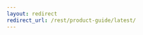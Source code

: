 ```yaml
---
layout: redirect
redirect_url: /rest/product-guide/latest/
---
```


<!--

---
layout: doc
title: REST API Reference
lang: rest
---
{% docs warning %}
This document has been deprecated.  Please refer to the [REST Product Guide](product-guide/) for the most up to date REST documentation.
{% enddocs %}

<p>Stormpath provides developers a simple, yet powerful REST+JSON API enabling user management control for organizations and applications.</p>

***

## General Concepts
### Base URL

<p>All URLs referenced in the API documentation begin with the following base URL:</p>
<pre><code>https://api.stormpath.com/v1
</code></pre>

### Authentication

<p>Every request to the Stormpath REST API must be authenticated with an API key over HTTPS (HTTP is not supported). If you want to make a REST request to Stormpath, we assume you have already:</p>
<ol>
<li><a href="https://stormpath.com/" title="Sign up">Signed up for Stormpath</a>.</li>
<li><a href="/console/product-guide#GetAPI" title="Get API key">Obtained your API key</a>.</li>
</ol>
<p>When you have an API key, you can choose one of two ways to authenticate with Stormpath:</p>
<ul>
<li><a href="#BaseAuthenticationHTTPS" title="HTTP Basic Authentication">HTTP Basic Authentication</a></li>
<li><a href="#DigestAuthenticationHTTPS" title="Digest Authentication">Digest Authentication</a></li>
</ul>
<p><strong>Security Notice</strong></p>
<p>Any account that can access the Stormpath application within the Stormpath Admin Console has full administrative access to your Stormpath data and settings, including access to the REST API if they have an API Key.</p>
<p>Assign user accounts to Stormpath, through <a href="/console/product-guide#ManageLoginSources" title="login sources">login sources</a>, wisely.</p>
<p><strong>HTTPS</strong></p>
<p>To help ensure data security, only secure (HTTPS) communication is allowed when communicating with the Stormpath API servers. Standard HTTP is not supported.</p>

<a id="BaseAuthenticationHTTPS"></a>
#### Basic Authentication over HTTPS

<p>Most clients (including web browsers) show a dialog or prompt for you to provide a username and password for HTTP Basic Authentication.</p>
<p>When using an API key with basic authentication, the <code>API key id</code> is the username and the <code>API key secret</code> is the password:</p>
<pre><code>HTTP basic username: apiKey.id value
HTTP basic password: apiKey.secret value
</code></pre>
<p>For example, if using curl:</p>
<pre><code>curl --user YOUR_API_KEY_ID:YOUR_API_KEY_SECRET --header "Accept: application/json" https://api.stormpath.com/v1/tenants/current
</code></pre>
<p>or perhaps <a href="https://github.com/jkbr/httpie" title="httpie">httpie</a> (which assumes application/json by default):</p>
<pre><code>http -a YOUR_API_KEY_ID:YOUR_API_KEY_SECRET https://api.stormpath.com/v1/tenants/current
</code></pre>

<a id="DigestAuthenticationHTTPS"></a>
#### Digest Authentication Over HTTPS

<p>Stormpath also supports a more secure authentication scheme known as digest authentication. This approach computes a <a href="http://en.wikipedia.org/wiki/Cryptographic_hash_function" title="cryptographic digest">cryptographic digest</a> of the request and sends the digest value along with the request. If the transmitted digest matches what the Stormpath API server computes for the same request, the request is authenticated.</p>
<p>This technique is especially secure because the API key secret is <em>never transmitted outside of the application</em>, making it extremely difficult for anything (or anyone) outside of the application to interfere with a request or see the secret.</p>
<p>We recommend using digest authentication whenever possible because it is inherently more secure. However, due to its complexity, it might not be feasible for some projects.</p>
<p>All Stormpath SDKs (currently <a href="/java/product-guide" title="Java">Java</a>, <a href="/ruby/product-guide" title="Ruby">Ruby</a>, <a href="/python/product-guide">Python</a> and&nbsp;<a href="/php/product-guide" title="PHP">PHP</a>) use this more secure digest authentication so we recommend that you use the SDKs whenever possible. However, if we do not yet have an SDK for your programming language, you should use basic authentication over HTTPS.</p>
<p>Finally, if you would like to use Stormpath digest authentication in a programming langauge that Stormpath does not yet support, you can attempt to port the algorithm to that language. You can try to replicate the algorithm and use Stormpath existing code as examples to help:</p>
<ul>
<li>Java: <a href="https://github.com/stormpath/stormpath-sdk-java/blob/master/impl/src/main/java/com/stormpath/sdk/impl/http/authc/Sauthc1Signer.java" title="Sauthc1Signer">Sauthc1Signer</a> (the <strong>sign</strong> method)</li>
<li>Ruby: <a href="https://github.com/stormpath/stormpath-sdk-ruby/blob/master/lib/stormpath-sdk/http/authc/sauthc1_signer.rb" title="Sauthc1Signer">Sauthc1Signer</a> (the <strong>sign_request</strong> method)</li>
<li>PHP: <a href="https://github.com/stormpath/stormpath-sdk-php/blob/master/Services/Stormpath/Http/Authc/Sauthc1Signer.php" title="Sauthc1Signer">Sauthc1Signer</a> (the <strong>signRequest</strong> method)</li>
<li>Python: <a href="https://github.com/stormpath/stormpath-sdk-python/blob/master/stormpath/http/authc.py" title="Sauthc1Signer">Sauthc1Signer</a> (the <strong>sign_request</strong> method)</li>
</ul>
<p>If you port the algorithm to other languages, please let us know. We are happy to help. Email us at <a href="mailto:support@stormpath.com" title="Stormpath Support">support@stormpath.com</a> and we will help as best as we can.</p>
<p><strong>Note:</strong> The Stormpath <code>SAuthc1</code> digest algorithm is NOT the same as HTTP digest authentication. The Stormpath <code>SAuthc1</code> digest-based authentication scheme is much more secure than standard HTTP digest authentication.</p>

### Resource Format

<p>The Stormpath REST API currently only supports JSON resource representations. If you would like other formats supported, please email us at <a href="mailto:support@stormpath.com" title="Stormpath Support">support@stormpath.com</a> to let us know!</p>

### Retrieving Resources

<p><strong>Request</strong></p>
<p>You can retrieve a resource representation by <em>GET</em>ting its url. The easiest way to do this is to copy and paste a URL into your web browser address bar.</p>
<p>An example API <code>GET</code>:</p>
<pre><code>GET /v1/tenants/cJoiwcorTTmkDDBsf02AbA HTTP/1.1
</code></pre>
<p><strong>Response</strong></p>
<p><code>GET</code> responses contain:</p>
<table>
<thead>
<tr><th align="left">Item</th><th align="left">Description</th></tr>
</thead>
<tbody>
<tr>
<td align="left">HTTP Status Code</td>
<td align="left">The code indicates general success or failure of the request.</td>
</tr>
<tr>
<td align="left">HTTP Headers</td>
<td align="left">Various response headers are set relevant to the particular request.</td>
</tr>
<tr>
<td align="left">Response Body</td>
<td align="left">Successful requests contain the requested entity resource representation, while failed requests show an <a href="#Errors" title="Errors">error representation</a>.</td>
</tr>
</tbody>
</table>
<p>Possible <strong>GET Response Status Codes</strong> include:</p>
<table>
<thead>
<tr><th align="left">Response Code</th><th align="left">Description</th></tr>
</thead>
<tbody>
<tr>
<td align="left"><code>200 OK</code></td>
<td align="left">The request was successful and the response body contains the representation requested.</td>
</tr>
<tr>
<td align="left"><code>302 FOUND</code></td>
<td align="left">A common redirect response; you can <code>GET</code> the representation at the URI in the <code>location</code> response header.</td>
</tr>
<tr>
<td align="left"><code>304 NOT MODIFIED</code></td>
<td align="left">Your client's cached version of the representation is still up to date.</td>
</tr>
<tr>
<td align="left"><code>401 UNAUTHORIZED</code></td>
<td align="left">Authentication credentials are required to access the resource. All requests must be authenticated.</td>
</tr>
<tr>
<td align="left"><code>403 FORBIDDEN</code></td>
<td align="left">The supplied authentication credentials are not sufficient to access the resource.</td>
</tr>
<tr>
<td align="left"><code>404 NOT FOUND</code></td>
<td align="left">We could not locate the resource based on the specified URI.</td>
</tr>
<tr>
<td align="left"><code>415 UNSUPPORTED MEDIA TYPE</code></td>
<td align="left">The requested media type in the <code>Accept</code> header is unsupported. Stormpath's REST API currently only supports <code>application/json</code>.</td>
</tr>
<tr>
<td align="left"><code>429 TOO MANY REQUESTS</code></td>
<td align="left">Your application is sending too many simultaneous requests.</td>
</tr>
<tr>
<td align="left"><code>500 SERVER ERROR</code></td>
<td align="left">We could not return the representation due to an internal server error.</td>
</tr>
<tr>
<td align="left"><code>503 SERVICE UNAVAILABLE</code></td>
<td align="left">We are temporarily unable to service the request. Please wait for a bit and try again.</td>
</tr>
</tbody>
</table>
<p>An example <strong>API GET Response</strong>:</p>
<pre><code>HTTP/1.1 200 OK
Content-Type: application/json;charset=UTF-8

{
  "href": "https://api.stormpath.com/v1/tenants/cJoiwcorTTmkDDBsf02AbA",
  "name": "My Tenant",
  "key": "myTenant"
}
</code></pre>

### Creating Resources

<p>You create a resource by submitting an HTTP <code>POST</code> to a resource URI. Any POST body must be represented as JSON.</p>
<p><strong>Request</strong></p>
<p>Requests that contain body content must specify the HTTP Content-Type header with a value of application/json.</p>
<p>An example <strong>Create POST Request</strong>:</p>
<pre><code>POST /v1/tenants/cJoiwcorTTmkDDBsf02AbA/applications HTTP/1.1
Content-Type: application/json

{
  "name": "Desired name",
  "description": "Desired description",
  "status": "enabled"
}
</code></pre>
<p><strong>Response</strong></p>
<p>Create POST responses contain:</p>
<table>
<thead>
<tr><th align="left">Item</th><th align="left">Description</th></tr>
</thead>
<tbody>
<tr>
<td align="left">HTTP Status Code</td>
<td align="left">The code indicates general success or failure of the request.</td>
</tr>
<tr>
<td align="left">HTTP Headers</td>
<td align="left">Various response headers are set relevant to the particular request.</td>
</tr>
<tr>
<td align="left">Response Body</td>
<td align="left">Successful requests contain the created entity resource representation, while failed requests show an <a href="#Errors" title="Errors">error representation</a>.</td>
</tr>
</tbody>
</table>
<p>Possible <strong>Create POST Response Status Codes</strong> include:</p>
<table>
<thead>
<tr><th align="left">Response Code</th><th align="left">Description</th></tr>
</thead>
<tbody>
<tr>
<td align="left"><code>201 CREATED</code></td>
<td align="left">The request was successful, we created a new resource, and the response body contains the representation. The <code>location</code> header contains the new resource's canonical URI.</td>
</tr>
<tr>
<td align="left"><code>400 BAD REQUEST</code></td>
<td align="left">The data given in the <code>POST</code> or <code>PUT</code> failed validation. Inspect the response body for details.</td>
</tr>
<tr>
<td align="left"><code>401 UNAUTHORIZED</code></td>
<td align="left">Authentication credentials are required to access the resource. All requests must be authenticated.</td>
</tr>
<tr>
<td align="left"><code>403 FORBIDDEN</code></td>
<td align="left">The supplied authentication credentials are not sufficient to access the resource.</td>
</tr>
<tr>
<td align="left"><code>404 NOT FOUND</code></td>
<td align="left">We could not locate the resource based on the specified URI.</td>
</tr>
<tr>
<td align="left"><code>405 METHOD NOT ALLOWED</code></td>
<td align="left"><code>POST</code> is not supported for the resource.</td>
</tr>
<tr>
<td align="left"><code>409 CONFLICT</code></td>
<td align="left">You cannot create or update a resource because another resource already exists or conflicts with one you are submitting.</td>
</tr>
<tr>
<td align="left"><code>415 UNSUPPORTED MEDIA TYPE</code></td>
<td align="left">The specified media type is not supported. Stormpath's REST API currently only supports <code>application/json</code>.</td>
</tr>
<tr>
<td align="left"><code>429 TOO MANY REQUESTS</code></td>
<td align="left">Your application is sending too many simultaneous requests.</td>
</tr>
<tr>
<td align="left"><code>500 SERVER ERROR</code></td>
<td align="left">We could not create or update the resource. Please try again.</td>
</tr>
<tr>
<td align="left"><code>503 SERVICE UNAVAILABLE</code></td>
<td align="left">We are temporarily unable to service the request. Please wait for a bit and try again.</td>
</tr>
</tbody>
</table>
<p>Example <strong>Create POST Response</strong>:</p>
<pre><code>HTTP/1.1 201 Created
Location: https://api.stormpath.com/v1/applications/WpM9nyZ2TbaEzfbRvLk9KA
Content-Type: application/json;charset=UTF-8

{
  "href": "https://api.stormpath.com/v1/applications/WpM9nyZ2TbaEzfbRvLk9KA",
  "name": "Best application ever",
  "description": "Really. The best application ever.",
  "status": "enabled",
  "tenant": {
    "href": "https://api.stormpath.com/v1/tenants/cJoiwcorTTmkDDBsf02AbA"
  },
  "loginSources": {
    "href": "https://api.stormpath.com/v1/applications/WpM9nyZ2TbaEzfbRvLk9KA/loginSources"
  },
  "accounts": {
    "href": "https://api.stormpath.com/v1/applications/WpM9nyZ2TbaEzfbRvLk9KA/accounts"
  }
}
</code></pre>

### Updating Resources

<p>If you want to update a resource, submit an HTTP <code>POST</code> to a resource URI. Any <code>POST</code> body must be represented as JSON. You can submit one or more properties of a resource, but at least one property must be specified.</p>
<p><strong>Request</strong></p>
<p>Requests that contain body content must specify the HTTP Content-Type header with a value of application/json.</p>
<p>An example <strong>Update  request</strong>, updating a single property:</p>
<pre><code>POST /v1/applications/WpM9nyZ2TbaEzfbRvLk9KA HTTP/1.1
Content-Type: application/json

{
  "name": "New name"
}
</code></pre>
<p>Notice that the post body in this particular example contains only a single JSON name/value pair, although application resources have multiple name/value pairs.</p>
<p>Updates enable updating one or more resource property values. At at least one resource property value must be specified.</p>
<p><strong>Response</strong></p>
<p>Update <code>POST</code> responses contain:</p>
<table>
<thead>
<tr><th align="left">Item</th><th align="left">Description</th></tr>
</thead>
<tbody>
<tr>
<td align="left">HTTP Status Code</td>
<td align="left">The code indicates general success or failure of the request.</td>
</tr>
<tr>
<td align="left">HTTP Headers</td>
<td align="left">Various response headers are set relevant to the particular request.</td>
</tr>
<tr>
<td align="left">Response Body</td>
<td align="left">Successful requests contain the created entity resource representation, while failed requests show an <a href="#Errors" title="Errors">error representation</a>.</td>
</tr>
</tbody>
</table>
<p>Possible <strong>Update POST Response Status Codes</strong> include:</p>
<table>
<thead>
<tr><th align="left">Response Code</th><th align="left">Description</th></tr>
</thead>
<tbody>
<tr>
<td align="left"><code>200 OK</code></td>
<td align="left">The request was successful, we updated the resource, and the response body contains the resource full representation.</td>
</tr>
<tr>
<td align="left"><code>400 BAD REQUEST</code></td>
<td align="left">The data given in the POST request body failed validation. Inspect the response body for details.</td>
</tr>
<tr>
<td align="left"><code>401 UNAUTHORIZED</code></td>
<td align="left">The supplied credentials, if any, are not sufficient to create or update the resource.</td>
</tr>
<tr>
<td align="left"><code>403 FORBIDDEN</code></td>
<td align="left">The supplied authentication credentials are not sufficient to access the resource.</td>
</tr>
<tr>
<td align="left"><code>404 NOT FOUND</code></td>
<td align="left">We could not locate the resource based on the specified URI.</td>
</tr>
<tr>
<td align="left"><code>405 METHOD NOT ALLOWED</code></td>
<td align="left">POST is not supported for the resource.</td>
</tr>
<tr>
<td align="left"><code>409 CONFLICT</code></td>
<td align="left">You cannot create or update a resource because another resource already exists or conflicts with one you are submitting.</td>
</tr>
<tr>
<td align="left"><code>415 UNSUPPORTED MEDIA TYPE</code></td>
<td align="left">The specified media type is not supported. &nbsp;Stormpath's REST API currently only supports <code>application/json</code>.</td>
</tr>
<tr>
<td align="left"><code>429 TOO MANY REQUESTS</code></td>
<td align="left">Your application is sending too many simultaneous requests.</td>
</tr>
<tr>
<td align="left"><code>500 SERVER ERROR</code></td>
<td align="left">We could not create or update the resource. Please try again.</td>
</tr>
<tr>
<td align="left"><code>503 SERVICE UNAVAILABLE</code></td>
<td align="left">We are temporarily unable to service the request. Please wait for a bit and try again.</td>
</tr>
</tbody>
</table>
<p>Example <strong>Update POST response</strong>:</p>
<pre><code>HTTP/1.1 200 OK
Content-Type: application/json;charset=UTF-8

{
  "href": "https://api.stormpath.com/v1/applications/WpM9nyZ2TbaEzfbRvLk9KA",
  "name": "New name",
  "description": "Really. The best application ever.",
  "status": "enabled",
  "tenant": {
    "href": "https://api.stormpath.com/v1/tenants/cJoiwcorTTmkDDBsf02AbA"
  },
  "loginSources": {
    "href": "https://api.stormpath.com/v1/applications/WpM9nyZ2TbaEzfbRvLk9KA/loginSources"
  },
  "accounts": {
    "href": "https://api.stormpath.com/v1/applications/WpM9nyZ2TbaEzfbRvLk9KA/accounts"
  }
}
</code></pre>

### Deleting Resources

<p>To delete a resource, make an HTTP <code>DELETE</code> request to the resource URL. Not all Stormpath REST API resources support delete.</p>
<p><strong>Request</strong></p>
<p>An example <strong>DELETE request</strong>:</p>
<pre><code>DELETE /v1/applications/WpM9nyZ2TbaEzfbRvLk9KA HTTP/1.1
</code></pre>
<p><strong>Response</strong></p>
<p>Possible <strong>DELETE Response Status Codes</strong> include:</p>
<table>
<thead>
<tr><th align="left">Response Code</th><th align="left">Description</th></tr>
</thead>
<tbody>
<tr>
<td align="left"><code>204 NO CONTENT</code></td>
<td align="left">The request was successful; the resource was deleted. The deleted resource representation will not be returned.</td>
</tr>
<tr>
<td align="left"><code>401 UNAUTHORIZED</code></td>
<td align="left">The supplied credentials, if any, are not sufficient to create or update the resource.</td>
</tr>
<tr>
<td align="left"><code>403 FORBIDDEN</code></td>
<td align="left">The supplied authentication credentials are not sufficient to access the resource.</td>
</tr>
<tr>
<td align="left"><code>404 NOT FOUND</code></td>
<td align="left">We could not locate the resource based on the specified URI.</td>
</tr>
<tr>
<td align="left"><code>405 METHOD NOT ALLOWED</code></td>
<td align="left">DELETE is not supported for the resource.</td>
</tr>
<tr>
<td align="left"><code>429 TOO MANY REQUESTS</code></td>
<td align="left">Your application is sending too many simultaneous requests.</td>
</tr>
<tr>
<td align="left"><code>500 SERVER ERROR</code></td>
<td align="left">We could not create or update the resource. Please try again.</td>
</tr>
<tr>
<td align="left"><code>503 SERVICE UNAVAILABLE</code></td>
<td align="left">We are temporarily unable to service the request. Please wait for a bit and try again.</td>
</tr>
</tbody>
</table>
<p>Example <strong>DELETE response</strong>:</p>
<pre><code>HTTP/1.1 204 No Content
</code></pre>

### Collection Resources

<p>A <code>Collection Resource</code> is a <code>resource</code> containing other resources. It is known as a Collection Resource because it is a first class resource - it has its own attributes similar to any other resource in addition to the instances it contains.</p>
<p>If you want to interact with multiple instance resources, you must interact with a Collection Resource. Collection Resources also support additional behavior specific to collections, such as <a href="#Pagination">pagination</a>, <a href="#Sort">sort ordering</a>, and <a href="#Search">searching</a>.</p>
<p><strong>Collection Resource Attributes</strong></p>
<table>
<thead>
<tr><th>Attribute</th><th>Description</th><th>Type</th></tr>
</thead>
<tbody>
<tr>
<td nowrap="nowrap"><code>href</code></td>
<td>The fully qualified location URI of the Collection Resource.</td>
<td>string</td>
</tr>
<tr>
<td nowrap="nowrap"><code>offset</code><a id="offset"></a></td>
<td>The zero-based starting index in the entire collection of the first item to return. The default value is <code>0</code>. This is a <a href="#pagination">pagination</a>-specific attribute.</td>
<td>integer</td>
</tr>
<tr>
<td nowrap="nowrap"><code>limit</code><a id="limit"></a></td>
<td>The maximum number of collection items to return for a single request. Minimum value is <code>1</code>. The maximum value is <code>100</code> and the default value is <code>25</code>. This is a <a href="#Pagination">pagination</a>-specific attribute.</td>
<td>integer</td>
</tr>
<tr>
<td nowrap="nowrap"><code>items</code><a id="items"></a></td>
<td>An array containing the current page of resources. The size of this array can be less than the requested <code>limit</code>. For example, if the limit requested is greater than the maximum allowed or if the response represents the final page in the total collection and the item count of the final page is less than the <code>limit</code>. This is a <a href="#Pagination">pagination</a>-specific attribute.</td>
<td>array</td>
</tr>
</tbody>
</table>
<p><strong>Request</strong></p>
<p>To acquire a Collection Resource, submit an HTTP <code>GET</code> to the Collection Resource URI.</p>

<a id="Pagination"></a>
#### Pagination

<p>If a Collection Resource represents a large enough number of resource instances, it will not include them all in a single response. Instead a technique known as <em>pagination</em> is used to break up the results into one or more pages of data. You can request additional pages as separate requests.</p>

##### Query Parameters

<p>There are two optional query parameters that may be specified to control pagination:</p>
<ul>
<li><a href="#offset">offset</a>: The zero-based starting index in the entire collection of the first item to return. Default is <code>0</code>.</li>
<li><a href="#limit">limit</a>: The maximum number of collection items to return for a single request. Minimum value is <code>1</code>. Maximum value is <code>100</code>. Default is <code>25</code>.</li>
</ul>
<p><strong>Example Collection Resource Request</strong></p>
<p>An example <code>GET</code> request for a Collection Resource using pagination:</p>
<pre><code>GET /v1/tenants/cJoiwcorTTmkDEXAMPLE/applications?offset=10&amp;limit=40 HTTP/1.1
</code></pre>
<p>This example requests the <code>application</code> Collection Resource of the tenant from the server with page results starting at index 10 (the 11th element), with a maximum of 40 total elements.</p>
<p><strong>Example Collection Resource Response</strong></p>
<pre><code>HTTP/1.1 200 OK

{
  "href" : "https://api.stormpath.com/v1/tenants/cJoiwcorTTmkDEXAMPLE/applications?offset=10&amp;limit=40"
  "offset": 10,
  "limit": 40,
  "items": [
    {
      ... Application 10 name/value pairs ...
    },
    ...,
    {
      ... Application 50 name/value pairs ...
    }
  ]
}
</code></pre>

<a id="Sort"></a>
#### Sort Order

<p>A request for a Collection Resource can contain an optional <code>orderBy</code> query parameter. The query parameter value is a <a href="http://en.wikipedia.org/wiki/Percent-encoding" title="HTML URL Encoding">URL-encoded</a> comma-delimited list of ordering statements.<br>For example, a sorted request (where <code>%2C</code> is the URL encoding for the comma character) might look as follows:</p>
<pre><code>/v1/accounts?orderBy=orderStatement1%2CorderStatement2%2C...%2CorderStatementN
</code></pre>
<p>When URL-decoded, it looks as follows:</p>
<pre><code>/v1/accounts?orderBy=orderStatement1,orderStatement2,...,orderStatementN
</code></pre>
<p>Each <code>orderStatement</code> is defined as follows:</p>
<p><code>orderStatement ::= sortableAttributeName optionalAscendingOrDescendingStatement</code></p>
<p>Where:</p>
<ul>
<li><code>sortableAttributeName</code> is the name of a sortable attribute of a resource in the <code>items</code> array. Sortable attributes are primitives (non-complex and non-reference) attributes, such as integers and strings.</li>
<li><code>optionalAscendingOrDescendingStatement</code>is composed of the following:
<ul>
<li>a space character (<code>%20</code> URL encoded) followed by:</li>
<li>the token <code>asc</code> (ascending) or <code>desc</code> (descending)</li>
</ul>
</li>
</ul>
<p>If the <code>optionalAscendingOrDescendingStatement</code> parameter is not included (the query parameter value is a sortable attribute name only), <code>asc</code> is assumed by default.<br>For example, to get all accounts of an application and order the results by <code>surname</code> (last name), <code>asc</code> first and then <code>givenName</code> (first name) <code>desc</code>:</p>
<pre><code>/v1/applications/someRandomId/accounts?orderBy=surname%2CgivenName%20desc
</code></pre>
<p>Which, if URL decoded, is as follows:</p>
<pre><code>/v1/applications/someRandomId/accounts?orderBy=surname,givenName desc
</code></pre>
<p>Notice the <code>surname</code> order statement does not specify <code>asc</code> or <code>desc</code>, implying <code>asc</code> by default.</p>

<a id="Search"></a>
#### Search

<p>You can search for resources by interacting with a Collection Resource. You can search for specific items in the collection using query parameters to specify your search criteria.</p>
<p>There are currently two different types of searches that might be performed: a generic <a href="#filtersearch">Filter</a>-based search and a more targeted <a href="#attributesearch">Attribute</a>-based search. Both options support result ordering, <a href="#Pagination">pagination</a>, and <a href="#ReferenceExpansion">reference (link) expansion</a>.</p>
<p><strong>Note:</strong> Currently, a REST search request must be targeted at resources of the same type. For example, a search can be performed across accounts or groups, but not both at the same time. Because the Stormpath REST API always represents one or more resources of the same type as a Collection Resource, a REST search is always sent to a Collection Resource endpoint.</p>

<a id="filtersearch"></a>
##### Filter Search

<p>A filter search consists of specifying a <code>q</code> query parameter and a corresponding search value on a Collection Resource URL, as follows:</p>
<pre><code>/v1/someCollection?q=some+criteria
</code></pre>
<p>For example, a simple search across the accounts of an application (an account collection resource) for any searchable field containing 'Joe' is written as follows:</p>
<pre><code>/v1/applications/someAppId/accounts?q=Joe
</code></pre>
<p><strong>Matching Logic</strong></p>
<p>If the entered criteria, through a case-<em>insensitive</em> comparison, exists within (or is equal to) any viewable attribute on an instance in the collection, that instance is included in the query results. Only instances visible to the current caller, owned by the caller tenant, are returned in the query results.</p>
<p>For example, consider the following query:</p>
<pre><code>/v1/accounts?q=Joe
</code></pre>
<p>This returns all accounts where:</p>
<ul>
<li>Each account is owned by the caller tenant</li>
<li>The account <code>givenName</code> equals or contains 'joe' (case insensitive) OR</li>
<li>The account <code>surname</code> equals or contains 'joe' (case insensitive) OR</li>
<li>The account <code>email</code> equals or contains 'joe' (case insensitive) OR</li>
<li>Other account variables equal or contain 'joe' (case insensitive)</li>
</ul>
<p>In other words, each attribute comparison is similar to a 'like' operation in traditional RDBMS contexts. For example, if SQL was used to execute the query, it might look as follows:</p>
<pre><code>select * from my_tenant_accounts where
    (lower(givenName) like '%joe%' OR
     lower(surname) like '%joe%' OR
     lower(email) like '%joe%' OR ... );
</code></pre>

<a id="attributesearch"></a>
##### Attribute Search

<p>Attribute-based search is the ability to find resources based on full and partial matching of specific individual resource attributes, as follows:</p>
<pre><code>/v1/someCollection?anAttribute=someValue&amp;anotherAttribute=anotherValue
</code></pre>
<p>For example, a search for the accounts of an application with a <code>givenName</code> of Joe is written as follows:</p>
<pre><code>/v1/applications/someAppId/accounts?givenName=Joe
</code></pre>
<p><strong>Matching Logic</strong></p>
<p>Attribute-based queries use standard URI query parameters and function as follows:</p>
<ul>
<li>Each query parameter name is the same name of an attribute on an instance in the Collection Resource.</li>
<li>A query parameter value triggers one of four types of matching criteria:
<ul>
<li>No asterisk at the beginning or end of the value indicates a direct case-insensitive match.</li>
<li>An asterisk only at the beginning of the value indicates that the case-insensitive value is at the end.</li>
<li>An asterisk only at the end of the value indicates that the case-insensitive value is at the beginning.</li>
<li>An asterisk at the end AND at the beginning of the value indicates the value is contained in the string.</li>
</ul>
</li>
</ul>
<p>For example, consider the following query:</p>
<pre><code>/v1/accounts?givenName=Joe&amp;middleName=*aul&amp;surname=*mit*&amp;email=joePaul*&amp;status=disabled
</code></pre>
<p>This returns all accounts where:</p>
<ul>
<li>Each account is owned by the caller tenant.</li>
<li>The account <code>givenName</code> is equal to 'Joe' (case insensitive) AND</li>
<li>The account <code>middleName</code> ends with 'aul' (case insensitive) AND</li>
<li>The account <code>surname</code> equals or contains 'mit' (case insensitive) AND</li>
<li>The account <code>email</code> starts with with 'joePaul' (case insensitive) AND</li>
<li>The account <code>status</code> equals 'disabled' (case insensitive).</li>
</ul>
<p><strong>Note:</strong> For resources with a <code>status</code> attribute, status query values <strong>must be the exact value</strong>. For example,<code>enabled</code> or <code>disabled</code> must be passed and fragments such as <code>ena</code>, <code>dis</code>, <code>bled</code> are not acceptable.</p>

### Resource References or Links

<p>REST resources that reference other resources, such as an account referencing the parent directory, represent the references as a resource reference object.</p>
<p>A <code>Resource Reference</code> is an object nested within an existing resource representation that has, at a minimum, an <code>href</code> attribute.</p>
<p>The <code>href</code> attribute is the fully qualified location URI of the referenced resource.</p>
<p>Example Resource Reference in <code>JSON</code>:</p>
<pre><code>{
  "href": "https://api.stormpath.com/v1/directories/S2HZc7gXTumVYEXAMPLE"
}
</code></pre>
<p>The following example the <code>account</code> resource has four resource references - <code>groups</code>, <code>groupMemberships</code>, <code>directory</code>, and <code>tenant</code>:</p>
<pre><code>{
  "href": "https://api.stormpath.com/v1/accounts/ZugcG3JHQFOTKGEXAMPLE",
  "username": "lonestarr",
  "email": "lonestarr@druidia.com",
  "fullName": "Lonestarr Schwartz",
  "givenName": "Lonestarr",
  "middleName": "",
  "surname": "Schwartz",
  "status": "ENABLED",
  "emailVerificationToken": null
  "groups": {
    "href": "https://api.stormpath.com/v1/accounts/ZugcG3JHQFOTKGEXAMPLE/groups"
  },
  "groupMemberships": {
    "href": "https://api.stormpath.com/v1/accounts/ZugcG3JHQFOTKGEXAMPLE/groupMemberships"
  },
  "directory": {
    "href": "https://api.stormpath.com/v1/directories/S2HZc7gXTumVYEXAMPLE"
  },
  "tenant": {
    "href": "https://api.stormpath.com/v1/tenants/wGbGaSNuTUix9EXAMPLE"
  },
}
</code></pre>
<p>When encountering a resource reference object, you can use the reference <code>href</code> attribute to interact with that resource as necessary.</p>

<a id="ReferenceExpansion"></a>
#### Reference (Link) Expansion

<p>When requesting a resource you might want the Stormpath API server to return not only that resource, but also one or more of the referenced resources. Reference expansion allows you to retrieve related information in a single request to the server instead of having to issue multiple separate requests.</p>

##### `expand` Query Parameter

<p>Using the previous example <code>account</code> resource, to retrieve the account including the parent directory information, instead of issuing two requests (one for the account and another for the directory) add an <code>expand</code> query parameter to the resource URI when requesting the account with a value of <code>directory</code>.</p>
<p>For example:</p>
<pre><code>GET /v1/accounts/ZugcG3JHQFOTKGEXAMPLE?expand=directory
</code></pre>
<p>Response:</p>
<pre><code>{
    "href": "https://api.stormpath.com/v1/accounts/ZugcG3JHQFOTKGEXAMPLE",
    "username": "lonestarr",
    "email": "lonestarr@druidia.com",
    "fullName": "Lonestarr Schwartz",
    "givenName": "Lonestarr",
    "middleName": "",
    "surname": "Schwartz",
    "status": "ENABLED",
    "emailVerificationToken": null
    "groups": {
        "href": "https://api.stormpath.com/v1/accounts/ZugcG3JHQFOTKGEXAMPLE/groups"
    },
    "groupMemberships": {
        "href": "https://api.stormpath.com/v1/accounts/ZugcG3JHQFOTKGEXAMPLE/groupMemberships"
    },
    "directory": {
        "href": "https://api.stormpath.com/v1/directories/S2HZc7gXTumVYEXAMPLE",
        "name": "Spaceballs",
        "description": "",
        "status": "ENABLED",
        "accounts": {
            "href":"https://api.stormpath.com/v1/directories/S2HZc7gXTumVYEXAMPLE/accounts"
        },
        "groups": {
            "href":"https://api.stormpath.com/v1/directories/S2HZc7gXTumVYEXAMPLE/groups"
        },
        "tenant":{
            "href":"https://api.stormpath.com/v1/tenants/wGbGaSNuTUix9EXAMPLE"
        }
    },
    "tenant": {
        "href": "https://api.stormpath.com/v1/tenants/wGbGaSNuTUix9EXAMPLE"
    },
}
</code></pre>
<p>The account <code>directory</code> attribute is no longer a reference and has been <em>expanded</em> in-line and included in the response body. You can use this technique effectively when customizing user interfaces or reducing the number of round-trip communication requests to Stormpath API server, enhancing the performance of your application.</p>

##### Expandable Attributes

<p>Most reference attributes are expandable. Check the specific documentation for the resource to see which reference attributes are expandable.</p>

##### Expansion Depth Limit

<p>It is currently only possible to expand the immediate references of a resource. It is not currently possible to expand references of references.<br>For example, in the same example <code>account</code> it would not be possible to return the account with the directory and directory groups expanded. Expansion is currently only possible down one level.</p>
<p>If you have a critical need of multi-depth expansion, please contact us at [support@stormpath.com] and submit a feature request.</p>

##### Expanding Multiple References

<p>You can specify more than reference attribute by specifying a comma-delimited list of attribute names to expand.<br>For example, to expand the example account <code>directory</code> and <code>tenant</code> references, pass the following <code>GET</code> request:</p>
<pre><code>GET /v1/accounts/ZugcG3JHQFOTKGEXAMPLE?expand=directory,tenant
</code></pre>

##### Expanding Collection References

<p>If the reference you want to expand is a Collection Resource, you can expand it. You can also provide pagination parameters to control the paged output of the expanded collection.<br>For example, to expand the example account groups (starting at the first group - index 0) and limiting to 10 results total, you can specify the <code>groups</code> attribute name followed <code>offset</code> and/or <code>limit</code> parameters enclosed in parenthesis. For example:</p>
<pre><code>GET /v1/accounts/ZugcG3JHQFOTKGEXAMPLE?expand=groups(offset:0,limit:10)
</code></pre>
<p>The <code>offset</code> and <code>limit</code> values are enclosed in parenthesis and delimited by the colon <code>:</code> character.</p>
<p><strong>Note:</strong> If you specify parenthesis for a collection expansion, you <strong>must</strong> specify an <code>offset</code> value or a <code>limit</code> value or both. Parenthesis without an <code>offset</code> or <code>limit</code> is a query syntax error and should be fixed. For example, <code>?expand=groups()</code> is invalid and should be changed to only <code>?expand=groups</code>.</p>
<p>If you expand a Collection Resource and you do not specify parenthesis with an offset or limit (for example <code>?expand=groups</code>), the default pagination values are used automatically.</p>
<p>For more information on pagination, please see <a href="#Pagination">Collection Resource Pagination</a></p>

##### Expansion Combinations

<p>Finally, it should be noted that you can expand standard (non-collection) resource references and collection references in the same <code>expand</code> directive. For example:</p>
<pre><code>GET /v1/accounts/ZugcG3JHQFOTKGEXAMPLE?expand=directory,groups(offset:0,limit:10)
</code></pre>
<p>You can combine the two techniques to more precisely customize your required output.</p>

### Errors

<p>REST API responses indicating an error or warning are represented by a proper response HTTP status code (404, 403, and so on). Additionally, a response body is provided containing the following information:</p>
<table>
<thead>
<tr><th align="left">Property</th><th align="left">Description</th><th align="left">Type</th></tr>
</thead>
<tbody>
<tr>
<td align="left"><code>status</code></td>
<td align="left">The corresponding HTTP status code.</td>
<td align="left">Integer</td>
</tr>
<tr>
<td align="left"><code>code</code></td>
<td align="left">A Stormpath-specific error code that can be used to obtain more information.</td>
<td align="left">Integer</td>
</tr>
<tr>
<td align="left"><code>message</code></td>
<td align="left">A simple, easy to understand message that you can show directly to your application end-user.</td>
<td align="left">String</td>
</tr>
<tr>
<td align="left"><code>developerMessage</code></td>
<td align="left">A clear, plain text explanation with technical details that might assist a developer calling the Stormpath API.</td>
<td align="left">String</td>
</tr>
<tr>
<td align="left"><code>moreInfo</code></td>
<td align="left">A fully qualified URL that may be accessed to obtain more information about the error.</td>
<td align="left">String</td>
</tr>
</tbody>
</table>
<p><strong>Example</strong></p>
<p>Example request for a resource that does not exist:</p>
<pre><code>GET /v1/applications/thisApplicationDoesNotExist
</code></pre>
<p>Example response:</p>
<pre><code>HTTP/1.1 404 Not Found

{
  "status": 404,
  "code": 404,
  "message": "Oops! The application you specified cannot be found.",
  "developerMessage": "The specified Application cannot be found. If you accessed this url via a stale href reference, it might be helpful to acquire the tenant's Application Collection Resource to obtain the current list of applications.",
  "moreInfo": "https://docs.stormpath.com/errors/404"
}
</code></pre>

### HTTP Method Overloading

<p>The Stormpath REST API uses HTTP <code>GET</code>, <code>POST</code>, <code>PUT</code>, and <code>DELETE</code> methods. Because some HTTP clients do not support PUT and DELETE methods, you can simulate them by sending a POST request to a resource endpoint with a <strong><code>_method</code></strong> query string parameter; method is prefixed with the underscore character. The parameter value can be DELETE (<code>_method=DELETE</code>) or PUT (<code>_method=PUT</code>).</p>
<p>For example, if you want to delete a particular application resource, you would ordinarily execute an HTTP <code>DELETE</code> request:</p>
<pre><code>DELETE /v1/applications/WpM9nyZ2TbaEzfbRvLk9KA
</code></pre>
<p>But if your HTTP client only supports GET and POST, you can send a POST request with the _method query string parameter:</p>
<pre><code>POST /v1/applications/WpM9nyZ2TbaEzfbRvLk9KA?_method=DELETE
</code></pre>
<hr>

## Resources

### Applications

<p>An <a href="#Application" title="applications">application</a> in Stormpath represents a real world application that can communicate with and be provisioned by Stormpath. After it is defined, an application is mapped to one or more directories or groups, whose users are then granted access to the application.</p>
<p>You can control access to your Stormpath Admin Console and API by managing the <a href="/console/product-guide#ManageLoginSources" title="login sources">login sources</a> for the listed Stormpath application.</p>

<a id="ApplicationInstanceResource"></a>
#### Application Instance Resource

<p>An application instance resource represents a software application that is registered to and communicates with Stormpath for application-specific user management needs. A <a href="#Tenants" title="tenant">tenant</a> can register one or more applications with Stormpath.</p>
<p><strong>Resource URI</strong></p>
<pre><code>/v1/applications/:applicationId
</code></pre>

<a id="ApplicationResourceProperties"></a>
#### Resource Properties

<table>
<thead>
<tr><th align="left">Property</th><th align="left">Description</th><th align="left">Type</th><th align="left">Valid Value</th></tr>
</thead>
<tbody>
<tr>
<td align="left"><code>href</code></td>
<td align="left">The resource fully qualified location URI</td>
<td align="left">String</td>
<td align="left">--</td>
</tr>
<tr>
<td align="left"><a id="name"></a><code>name</code></td>
<td align="left">Name of the application. Must be unique within a tenant and across all tenant applications.</td>
<td align="left">String</td>
<td align="left">1 &lt; N &lt;= 255 characters</td>
</tr>
<tr>
<td align="left"><a id="description"></a><code>description</code></td>
<td align="left">The description of the application.</td>
<td align="left">String</td>
<td align="left">0 &lt; N &lt;= 1000 characters</td>
</tr>
<tr>
<td align="left"><a id="Appstatus"></a><code>status</code></td>
<td align="left">Enabled applications accept logins from accounts in assigned loginSources. Disabled applications deny logins.</td>
<td align="left">Enum</td>
<td align="left"><code>enabled</code>,<code>disabled</code></td>
</tr>
<tr>
<td align="left"><code>accounts</code></td>
<td align="left">A link to the accounts that can log in to the application. This list is an aggregate view of all accounts in the application assigned login sources.</td>
<td align="left">Link</td>
<td align="left">--</td>
</tr>
<tr>
<td align="left"><code>tenant</code></td>
<td align="left">A link to the owning tenant.</td>
<td align="left">Link</td>
<td align="left">--</td>
</tr>
<tr>
<td align="left"><code>passwordResetTokens</code></td>
<td align="left">A link to the password reset token endpoint so password reset tokens can be created and specific tokens can be viewed.</td>
<td align="left">Link</td>
<td align="left">--</td>
</tr>
</tbody>
</table>

##### Supported Operations

<p>The following operations are supported on an existing individual application instance resource:</p>
<ul>
<li><a href="#ReadApplicationResource" title="Read Application Resource">Read</a></li>
<li><a href="#UpdateApplicationResource" title="Update Application Resource">Update</a></li>
<li><a href="#DeleteApplicationResource" title="Delete Application Resource">Delete</a></li>
<li><a href="#CreateApplicationResource" title="Create Application Resource">Create</a></li>
<li><a href="#ApplicationChildCollectionResource" title="List accounts">List Accounts</a></li>
</ul>
<p>New applications can be registered with Stormpath by creating an application instance resource using the application Collection Resource URI.</p>

<a id="ReadApplicationResource"></a>
#### Read an Application Resource

<p>Returns a representation of an application resource that includes the resource properties.</p>
<p><strong>Example Request</strong></p>
<pre><code>GET /v1/applications/WpM9nyZ2TbaEzfbRvLk9KA
</code></pre>
<p><strong>Example Response</strong></p>
<pre><code>HTTP/1.1 200 OK
Content-Type: application/json;charset=UTF-8

{
  "href": "https://api.stormpath.com/v1/applications/WpM9nyZ2TbaEzfbRvLk9KA",
  "name": "Best application ever",
  "description": "Really. The best application ever.",
  "status": "enabled",
  "accounts": {
    "href": "https://api.stormpath.com/v1/applications/WpM9nyZ2TbaEzfbRvLk9KA/accounts"
  },
  "tenant": {
    "href": "https://api.stormpath.com/v1/tenants/cJoiwcorTTmkDDBsf02AbA"
  },
  "passwordResetTokens" : {
      "href" : "http://localhost:8080/v1/applications/WpM9nyZ2TbaEzfbRvLk9KA/passwordResetTokens"
    },
}
</code></pre>

<a id="UpdateApplicationResource"></a>
#### Update an Application Resource

<p>Use HTTP <code>POST</code> when you want to change one or more specific properties of an application resource. Unspecified properties are not changed, but at least one property must be specified.</p>
<p><strong>Optional Properties</strong></p>
<ul>
<li><a href="#name" title="name">name</a></li>
<li><a href="#description" title="description">description</a></li>
<li><a href="#appstatus" title="appicaiton description">status</a></li>
</ul>
<p><strong>Example Request</strong></p>
<pre><code>POST /v1/applications/WpM9nyZ2TbaEzfbRvLk9KA
Content-Type: application/json

{
  "description": "A new description."
}
</code></pre>
<p><strong>Example Response</strong></p>
<pre><code>HTTP/1.1 200 OK
Content-Type: application/json;charset=UTF-8

{
  "href": "https://api.stormpath.com/v1/applications/WpM9nyZ2TbaEzfbRvLk9KA",
  "name": "Best application ever",
  "description": "A new description.",
  "status": "enabled",
  "accounts": {
    "href": "https://api.stormpath.com/v1/applications/WpM9nyZ2TbaEzfbRvLk9KA/accounts"
  },
  "tenant": {
    "href": "https://api.stormpath.com/v1/tenants/cJoiwcorTTmkDDBsf02AbA"
  },
  "passwordResetTokens" : {
  "href" : "http://localhost:8080/v1/applications/WpM9nyZ2TbaEzfbRvLk9KA/passwordResetTokens"
    },
}
</code></pre>

<a id="DeleteApplicationResource"></a>
#### Delete or Unregister an Application Resource

<p>Permanently deletes a specific application resource.</p>
<p><strong>Example Request</strong></p>
<pre><code>DELETE /v1/applications/WpM9nyZ2TbaEzfbRvLk9KA
</code></pre>
<p><strong>Example Response</strong></p>
<pre><code>HTTP/1.1 204 No Content
</code></pre>

<a id="CreateApplicationResource"></a>
#### Create or Register an Application Resource

<p>Creates a new application instance within the caller tenant.</p>
<p><strong>Resource URI</strong></p>
<pre><code>/v1/applications
</code></pre>
<p><strong>Required Properties</strong></p>
<ul>
<li><a href="#name" title="application name">name</a></li>
</ul>
<p><strong>Optional Properties</strong></p>
<ul>
<li><a href="#description" title="application description">description</a></li>
<li><a href="#Appstatus" title="application status">status</a> - if unspecified, the default is enabled.</li>
</ul>
<p><strong>Example Request</strong></p>
<pre><code>POST /v1/applications
Content-Type: application/json

{
  "name": "Best application ever",
  "description": "A new description.",
  "status": "enabled"
}
</code></pre>
<p><strong>Example Response</strong></p>
<pre><code>HTTP/1.1 201 Created
Location: https://api.stormpath.com/v1/applications/WpM9nyZ2TbaEzfbRvLk9KA
Content-Type: application/json;charset=UTF-8

{
  "href": "https://api.stormpath.com/v1/applications/WpM9nyZ2TbaEzfbRvLk9KA",
  "name": "Best application ever",
  "description": "A new description.",
  "status": "enabled",
  "accounts": {
    "href": "https://api.stormpath.com/v1/applications/WpM9nyZ2TbaEzfbRvLk9KA/accounts"
  },
  "tenant": {
    "href": "https://api.stormpath.com/v1/tenants/cJoiwcorTTmkDDBsf02AbA"
  },
  "passwordResetTokens" : {
  "href" : "http://localhost:8080/v1/applications/WpM9nyZ2TbaEzfbRvLk9KA/passwordResetTokens"
    },
}
</code></pre>

<a id="ApplicationChildCollectionResource"></a>
#### Child Collection Resources

<p>The following collections are supported on an existing individual application instance resource:</p>
<ul>
<li><a href="#ApplicationAccountCollections" title="Accounts Collection">Accounts Collection</a></li>
<li><a href="#ApplicationLoginAttempts" title="Login Attempts">Login Attempts</a></li>
<li><a href="#ApplicationPasswordResetTokens" title="Password Reset Tokens">Password Reset Tokens</a></li>
</ul>
<p>For more information about working with collections, click <a href="#CollectionResourcesPagination" title="Collection Resources Pagination">here</a>.</p>

<a id="ApplicationAccountCollections"></a>
##### Account Collections for an Application Resource

<p>The Application Accounts Collection Resource represents all accounts that can log in to the application.</p>
<p><strong>Resource URI</strong></p>
<pre><code>/v1/applications/:applicationId/accounts
</code></pre>
<p><strong>List Application Accounts</strong></p>
<p>HTTP <code>GET</code> returns a paginated list of links for accounts within a specified application.</p>
<p><strong>Example Request</strong></p>
<pre><code>GET /v1/applications/WpM9nyZ2TbaEzfbRvLk9KA/accounts
</code></pre>
<p><strong>Example Response</strong></p>
<pre><code>HTTP/1.1 200 OK
Content-Type: application/json;charset=UTF-8

{
  "href": "https://api.stormpath.com/v1/applications/WpM9nyZ2TbaEzfbRvLk9KA/accounts"
  "offset": 0,
  "limit": 25,
  "items": [
    {
      "href" : "https://api.stormpath.com/v1/accounts/cJoiwcorTTmkDDBsf02bAb"
    },
    {
      "href" : "https://api.stormpath.com/v1/accounts/tHEcAkeiSAlIe9sdh8KjdJda"
    },
    {
      "href" : "https://api.stormpath.com/v1/accounts/Gu8oshf7HdsspjHs3uhd7jGd"
    }
  ]
}
</code></pre>

<a id="ApplicationLoginAttempts"></a>
##### Login Attempts for Authenticating an Application Account

<p>The Application Login Attempts endpoint allows an application to authenticate its associated accounts.</p>
<p><strong>Resource URI</strong></p>
<pre><code>/v1/applications/:applicationId/loginAttempts
</code></pre>
<p><strong>Login Attempt Resource Properties</strong></p>
<table>
<thead>
<tr><th align="left">Property</th><th align="left">Description</th><th align="left">Type</th><th align="left">Valid Value</th></tr>
</thead>
<tbody>
<tr>
<td align="left"><code>type</code></td>
<td align="left">The type of the login attempt. The only currently supported type is <code>basic</code>. Additional types will likely be supported in the future.</td>
<td align="left">Enum</td>
<td align="left">basic</td>
</tr>
<tr>
<td align="left"><code>value</code></td>
<td align="left">The Base64 encoded username:plaintextPassword pair. For example, for username <code>jsmith</code> and plaintext password <code>mySecretPassword</code> this <code>value</code> property would be set to the following computed result: <code>base64_encode("jsmith:mySecretPassword");</code>
<p></p>
The <code>base64_encode</code> method call is only an example. You will need to use the Base64 encoding method is available to you in your chosen programming language and/or software frameworks.</td>
<td align="left">String</td>
<td align="left">Base64 encoded String</td>
</tr>
</tbody>
</table>
<p><strong>Execute Account Login Attempt</strong></p>
<p>An HTTP <code>POST</code> authenticates an associated application account. Only HTTP <code>POST</code> is supported.</p>
<p>The <code>POST</code> body must be a JSON object with the Login Attempt Resource Properties.</p>
<p><strong>Example Request</strong></p>
<pre><code>POST /v1/applications/WpM9nyZ2TbaEzfbRvLk9KA/loginAttempts
Content-Type: application/json

{
  "type": "basic",
  "value": "QWxhZGRpbjpvcGVuIHNlc2FtZQ=="
}
</code></pre>
<p>If the login attempt is successful, a <code>200 OK</code> response is returned with a <a href="#ReferenceLinks" title="Resource Reference Links">link</a> to the successfully authenticated account:</p>
<p><strong>Example Login Attempt Success Response</strong></p>
<pre><code>HTTP/1.1 200 OK
Content-Type: application/json;charset=UTF-8

{
  "account": {
    "href" : "https://api.stormpath.com/v1/accounts/cJoiwcorTTmkDDBsf02bAb"
  }
}
</code></pre>
<p>If the login attempt fails, a <code>400 Bad Request</code> is returned with an <a href="#Errors" title="Errors">error payload</a> explaining why the attempt failed:</p>
<p><strong>Example Login Attempt Failure Response</strong></p>
<pre><code>HTTP/1.1 400 Bad Request
Content-Type: application/json;charset=UTF-8

{
  "status": 400,
  "code": 400,
  "message": "Invalid username or password.",
  "developerMessage": "Invalid username or password.",
  "moreInfo": "mailto:support@stormpath.com"
}
</code></pre>

<a id="ApplicationPasswordResetTokens"></a>
##### Password Reset Tokens for Reseting an Application Account Password

<p>The application password reset tokens endpoint supports the password reset workflow for an account in the application assigned login sources.</p>
<p>Creating a new password reset token automatically sends a password reset email to the destination email address if that address corresponds to an account listed in the application login sources.</p>
<p>With the application password reset tokens, you can:</p>
<ul>
<li><a href="#SetApplicationPWResetTokenProperties" title="Set Application Password Reset Token Resource Properties">Set Application Password Reset Token Resource Properties</a></li>
<li><a href="#CreateAccountPWResetToken" title="Create Account Password Reset Token">Create Account Password Reset Token (Initiate password reset workflow) </a></li>
<li><a href="#ReadPWResetToken" title="Read a Password Reset Token">Read a Password Reset Token (Validate password reset token) </a></li>
</ul>
<p><strong>Resource URI</strong></p>
<pre><code>/v1/applications/:applicationId/passwordResetTokens
</code></pre>
<p><strong><a id="SetApplicationPWResetTokenProperties"></a>Set Application Password Reset Token Resource Properties</strong></p>
<table>
<thead>
<tr><th align="left">Property</th><th align="left">Description</th><th align="left">Type</th><th align="left">Valid Value</th></tr>
</thead>
<tbody>
<tr>
<td align="left"><code>href</code></td>
<td align="left">Fully qualified URL of the password reset token resource.</td>
<td align="left">String</td>
<td align="left">--</td>
</tr>
<tr>
<td align="left"><code>email</code></td>
<td align="left">Email address of the account for which the password reset will occur.</td>
<td align="left">String</td>
<td align="left">Valid email address. Required.</td>
</tr>
<tr>
<td align="left"><code>account</code></td>
<td align="left">A link to the account for which the password reset will occur.</td>
<td align="left">Link</td>
<td align="left">Cannot set in a request. Returned in a response only.</td>
</tr>
</tbody>
</table>
<p><strong><a id="CreateAccountPWResetToken"></a>Create Account Password Reset Token (Initiate password reset workflow) </strong></p>
<p>A successful HTTP <code>POST</code> sends a password reset email to the first discovered account associated with the corresponding application. The email recipient can then click a password reset URL in the email to reset their password in a web form.</p>
<p>The <code>POST</code> body must be a JSON object with a single email property:</p>
<p><strong>Example Request</strong></p>
<pre><code>POST /v1/applications/WpM9nyZ2TbaEzfbRvLk9KA/passwordResetTokens
Content-Type: application/json

{
  "email": "john.smith@stormpath.com"
}
</code></pre>
<p><strong>Example Response</strong></p>
<pre><code>HTTP/1.1 200 OK
Content-Type: application/json;charset=UTF-8

{
  "href" : "https://api.stormpath.com/v1/applications/WpM9nyZ2TbaEzfbRvLk9KA/passwordResetTokens/j6HqguWPSBSXM2xmcOUShw",
  "email" : "john.smith@stormpath.com",
  "account" : {
    "href" : "https://api.stormpath.com/v1/accounts/cJoiwcorTTmkDDBsf02bAb"
  },
}
</code></pre>
<p>A <code>200 OK</code> response indicates that a password reset email will be sent as soon as possible to the email specified.</p>
<p>If the password reset token creation fails, a <code>400 Bad Request</code> is returned with an <a href="#Errors" title="Errors">error payload</a> explaining why the attempt failed:</p>
<p><strong>Example Password Reset Token Creation Failure Response</strong></p>
<pre><code>HTTP/1.1 400 Bad Request
Content-Type: application/json;charset=UTF-8

{
  "status": 400,
  "code": 400,
  "message": "There is no account with that email address.",
  "developerMessage": "There is no account with the specified email address currently accessible to the specified application.",
  "moreInfo": "mailto:support@stormpath.com"
}
</code></pre>
<p><strong><a id="ReadPWResetToken"></a>Read a Password Reset Token (Validate password reset token) </strong></p>
<p>Reading a token resource successfully indicates the token is valid. If you obtain the token because the email recipient clicks a link to your application and it verifies successfully, you can assume the token is valid.</p>
<p>After verifying that the token is valid, you can then collect the new account password, using a web form over HTTPS, and submit the new password as <a href="#UpdateAccountResource" title="update account">an account update</a>.</p>
<p><strong>Example GET Request</strong></p>
<pre><code>GET /v1/applications/WpM9nyZ2TbaEzfbRvLk9KA/passwordResetTokens/j6HqguWPSBSXM2xmcOUShw
</code></pre>
<p><strong>Example Success Response (if token is valid)</strong></p>
<pre><code>HTTP/1.1 200 OK
Content-Type: application/json;charset=UTF-8

{
  "href": "https://api.stormpath.com/v1/applications/WpM9nyZ2TbaEzfbRvLk9KA/passwordResetTokens/j6HqguWPSBSXM2xmcOUShw",
  "email": "john.smith@stormpath.com",
  "account": {
      "href": "https://api.stormpath.com/v1/accounts/cJoiwcorTTmkDDBsf02bAb"
  }
}
</code></pre>
<p>If the password reset token is invalid - it never existed or has expired - a <code>404 Not Found</code> response is returned.</p>
<p><strong>Example Error Response</strong></p>
<pre><code> HTTP/1.1 404 Not Found
 Content-Type: application/json;charset=UTF-8

 {
   "status": 404,
   "code": 404,
   "message": "The password validation link is not valid. You might want to try to reset your password again.",
   "developerMessage": "The specified password reset token does not exist. It may have expired. A new password reset token should be created to reset the account password.",
   "moreInfo": "mailto:support@stormpath.com"
 }
</code></pre>
<p>Receving a <code>404 Not Found</code> response from a password reset token resource indicates the token is invalid and the end-user should not be asked to present a new password. A new password reset token should be constructed to initiate the password reset workflow.</p>
<hr>

### Directories

<p>A directory is a named root-level container of <a href="#Groups" title="groups">groups</a> and <a href="#Accounts" title="accounts">accounts</a> within a <a href="#Tenants" title="tenants">tenant</a>.</p>
<p>Directories contain authentication and authorization information about users and groups. Stormpath supports an unlimited number of directories. Administrators can use different directories to create silos of users. For example, you might store your customers in one directory and your employees in another.</p>
<p>Within Stormpath, there are two types of directories you can implement:</p>
<ul>
<li>A <strong>Cloud</strong> directory, also known as Stormpath-managed directories, which are hosted by Stormpath and use the Stormpath data model to store user and group information. This is the default and most common type of directory in Stormpath.</li>
<li>A <strong>mirrored</strong>directory, which is a Stormpath-hosted directory populated with data pushed from your existing LDAP/AD directory using a Stormpath synchronization agent. All user management is done on your existing LDAP/AD directory, but the cloud mirror can be accessed through the Stormpath APIs on your modern applications.
<ul>
<li>Mirrored directories cannot be created using the API.</li>
<li>You can specify various LDAP/AD object and attribute settings of the specific LDAP/AD server for users and groups.</li>
<li>If the agent status is Online, but you are unable to see any data when browsing your LDAP/AD mapped directory, it is likely that your object and filters are configured incorrectly.</li>
</ul>
</li>
</ul>
<p>For more information about directories, see the <a href="/console/product-guide#directories" title="Stormpath Admin Console">Stormpath Admin Console Product Guide</a>.</p>

<a id="DirectoryInstanceResource"></a>
#### Directory Instance Resource

<p><strong>Resource URI</strong></p>
<pre><code>/v1/directories/:directoryId
</code></pre>

<a id="DirectoryResourceProperties"></a>
#### Resource Properties

<table>
<thead>
<tr><th align="left">Property</th><th align="left">Description</th><th align="left">Type</th><th align="left">Valid Value</th></tr>
</thead>
<tbody>
<tr>
<td align="left"><code>href</code></td>
<td align="left">The resource fully qualified location URI</td>
<td align="left">String</td>
<td align="left">--</td>
</tr>
<tr>
<td align="left"><a id="Dname"></a><code>name</code></td>
<td align="left">Name of the directory. Must be unique within a <a href="#Tenants" title="tenant">tenant</a>.</td>
<td align="left">String</td>
<td align="left">1 &lt; N &lt;= 255 characters</td>
</tr>
<tr>
<td align="left"><a id="Ddescription"></a><code>description</code></td>
<td align="left">The description of the directory.</td>
<td align="left">String</td>
<td align="left">0 &lt; N &lt;= 1000 characters</td>
</tr>
<tr>
<td align="left"><a id="Dstatus"></a><code>status</code></td>
<td align="left">Enabled directories can be used as login sources for applications. Disabled directories cannot be used for login.</td>
<td align="left">Enum</td>
<td align="left"><code>enabled</code>,<code>disabled</code></td>
</tr>
<tr>
<td align="left"><code>accounts</code></td>
<td align="left">A link to the accounts owned by the directory.</td>
<td align="left">Link</td>
<td align="left">--</td>
</tr>
<tr>
<td align="left"><code>groups</code></td>
<td align="left">A link to the groups owned by the directory.</td>
<td align="left">Link</td>
<td align="left">--</td>
</tr>
<tr>
<td align="left"><code>tenant</code></td>
<td align="left">A link to the owning tenant.</td>
<td align="left">Link</td>
<td align="left">--</td>
</tr>
</tbody>
</table>

##### Supported Operations

<p>The following operations are supported on an existing individual directory instance resource:</p>
<ul>
<li><a href="#ReadDirectoryResource" title="Read Directory Resource">Read (HTTP <code>GET</code>)</a></li>
<li><a href="#UpdateDirectoryResource" title="Update Directory Resource">Update (HTTP <code>POST</code>)</a></li>
<li><a href="#DeleteDirectoryResource" title="Delete Directory Resource">Delete (HTTP <code>DELETE</code>)</a></li>
<li><a href="#CreateDirectoryResource" title="Create Directory Resource">Create (HTTP <code>POST</code>)</a></li>
<li><a href="#DirectoryGroupCollections" title="List groups">List Groups (HTTP <code>GET</code>)</a></li>
<li><a href="#DirectoryAccountsCollection" title="List accounts">List Accounts (HTTP <code>GET</code>)</a></li>
</ul>

<a id="ReadDirectoryResource"></a>
#### Read a Directory Resource

<p>HTTP <code>GET</code> returns a representation of a directory resource that includes the resource properties.</p>
<p><strong>Example Request</strong></p>
<pre><code>GET /v1/directories/bckhcGMXQDujIXpbCDRb2Q
</code></pre>
<p><strong>Example Response</strong></p>
<pre><code>HTTP/1.1 200 OK
Content-Type: application/json;charset=UTF-8

{
  "href" : "https://api.stormpath.com/v1/directories/bckhcGMXQDujIXpbCDRb2Q",
  "name" : "Captains",
  "description" : "Captains from a variety of stories",
  "status" : "enabled",
  "accounts" : {
    "href" : "https://api.stormpath.com/v1/directories/bckhcGMXQDujIXpbCDRb2Q/accounts"
  },
  "groups" : {
    "href" : "https://api.stormpath.com/v1/directories/bckhcGMXQDujIXpbCDRb2Q/groups"
  },
  "tenant" : {
    "href" : "https://api.stormpath.com/v1/tenants/Gh9238fksJlsieJkPkQuW"
  },
}
</code></pre>

<a id="UpdateDirectoryResource"></a>
#### Update a Directory Resource

<p>Use HTTP <code>POST</code> when you want to change one or more specific properties of a directory resource. Unspecified properties will not be changed, but at least one property must be specified.</p>
<p><strong>Optional Properties</strong></p>
<ul>
<li><a href="#Dname" title="directory name">name</a></li>
<li><a href="#Ddescription" title="directory description">description</a></li>
<li><a href="#Dstatus" title="directory status">status</a></li>
</ul>
<p><strong>Example Request</strong></p>
<pre><code>POST /v1/directories/bckhcGMXQDujIXpbCDRb2Q
Content-Type: application/json

{
  "name" : "Captains",
}
</code></pre>
<p><strong>Example Response</strong></p>
<pre><code>HTTP/1.1 200 OK
Content-Type: application/json;charset=UTF-8

{
  "href" : "https://api.stormpath.com/v1/directories/bckhcGMXQDujIXpbCDRb2Q",
  "name" : "Captains",
  "description" : "Captains from a variety of stories",
  "status" : "enabled",
  "tenant" : {
    "href" : "https://api.stormpath.com/v1/tenants/Gh9238fksJlsieJkPkQuW"
  },
  "accounts" : {
    "href" : "https://api.stormpath.com/v1/directories/bckhcGMXQDujIXpbCDRb2Q/accounts"
  },
  "groups" : {
    "href" : "https://api.stormpath.com/v1/directories/bckhcGMXQDujIXpbCDRb2Q/groups"
  }
}
</code></pre>

<a id="DeleteDirectoryResource"></a>
#### Delete a Directory Resource

<p>Permanently deletes a specific a directory resource.</p>
<p><strong>Example Request</strong></p>
<pre><code>DELETE /v1/directories/bckhcGMXQDujIXpbCDRb2Q
</code></pre>
<p><strong>Example Response</strong></p>
<pre><code>HTTP/1.1 204 No Content
</code></pre>

<a id="CreateDirectoryResource"></a>
#### Create a Directory Resource

<p>Creates a new directory resource within the caller tenant.</p>
<p><strong>Resource URI</strong></p>
<pre><code>/v1/directories
</code></pre>
<p><strong>Required Properties</strong></p>
<ul>
<li><a href="#Dname" title="directory name">name</a></li>
</ul>
<p><strong>Optional Properties</strong></p>
<ul>
<li><a href="#Ddescription" title="directory description">description</a></li>
<li><a href="#Dstatus" title="directory status">status</a></li>
</ul>
<p><strong>Example Request</strong></p>
<pre><code>POST /v1/directories
Content-Type: application/json

{
  "name" : "Captains",
  "description" : "Captains from a variety of stories"
}
</code></pre>
<p><strong>Example Response</strong></p>
<pre><code>HTTP/1.1 201 Created
Location: https://api.stormpath.com/v1/directories/bckhcGMXQDujIXpbCDRb2Q
Content-Type: application/json;charset=UTF-8

{
  "href" : "https://api.stormpath.com/v1/directories/bckhcGMXQDujIXpbCDRb2Q",
  "name" : "Captains",
  "description" : "Captains from a variety of stories",
  "status" : "enabled",
  "tenant" : {
    "href" : "https://api.stormpath.com/v1/tenants/Gh9238fksJlsieJkPkQuW"
  },
  "accounts" : {
    "href" : "https://api.stormpath.com/v1/directories/bckhcGMXQDujIXpbCDRb2Q/accounts"
  },
  "groups" : {
    "href" : "https://api.stormpath.com/v1/directories/bckhcGMXQDujIXpbCDRb2Q/groups"
  },
}
</code></pre>

<a id="DirectoryChildCollectionResource"></a>
#### Child Collection Resources

<p>The following collections are supported on an existing individual directory instance resource:</p>
<ul>
<li><a href="#DirectoryGroupCollections" title="Groups Collections for a Directory Resource">Groups Collections for a Directory Resource</a></li>
<li><a href="#DirectoryAccountsCollection" title="Accounts Collection for a Directory Resource">Accounts Collection for a Directory Resource</a></li>
</ul>
<p>For more information about working with collections, click <a href="#CollectionResourcesPagination" title="Collection Resources Pagination">here</a>.</p>

<a id="DirectoryGroupCollections"></a>
##### Directory Groups Collection

<p>The Groups Collections for a Directory Resource Collection Resource represents all groups owned by a specific directory.</p>
<p><strong>Resource URI</strong></p>
<pre><code>/v1/directories/:directoryId/groups
</code></pre>
<p><strong>List Directory Groups </strong></p>
<p>HTTP <code>GET</code> returns a Collection Resource containing links for all groups owned by a specific directory.</p>
<p><strong>Example Request</strong></p>
<pre><code>GET /v1/directories/bckhcGMXQDujIXpbCDRb2Q/groups
</code></pre>
<p><strong>Example Response</strong></p>
<pre><code>HTTP/1.1 200 OK
Content-Type: application/json;charset=UTF-8

{
  "href": "https://api.stormpath.com/v1/directories/bckhcGMXQDujIXpbCDRb2Q/groups"
  "offset": 0,
  "limit": 25,
  "items": [
    {
      "href" : "https://api.stormpath.com/v1/groups/ZgoHUG0oSoVNeU0K4GZeVQ"
    },
    {
      "href" : "https://api.stormpath.com/v1/groups/sUcKIttrebEcKhgU86Kl0u"
    },
    {
      "href" : "https://api.stormpath.com/v1/groups/Yu8ihas7HOpjHs3uhd7jGd"
    },
  ]
}
</code></pre>

<a id="DirectoryAccountsCollection"></a>
##### Directory Accounts Collection

<p>The Accounts Collection for a Directory Resource Collection Resource represents all accounts owned by a specific directory.</p>
<p><strong>Resource URI</strong></p>
<pre><code>/v1/directories/:directoryId/accounts
</code></pre>
<p><strong>List Directory Accounts Applications </strong></p>
<p>HTTP <code>GET</code> returns a paginated list of links for accounts within a specified directory.</p>
<p><strong>Example Request</strong></p>
<pre><code>GET /v1/directories/bckhcGMXQDujIXpbCDRb2Q/accounts
</code></pre>
<p><strong>Example Response</strong></p>
<pre><code>HTTP/1.1 200 OK
Content-Type: application/json;charset=UTF-8

{
  "href": "https://api.stormpath.com/v1/directories/bckhcGMXQDujIXpbCDRb2Q/accounts"
  "offset": 0,
  "limit": 25,
  "items": [
    {
      "href" : "https://api.stormpath.com/v1/accounts/cJoiwcorTTmkDDBsf02bAb"
    },
    {
      "href" : "https://api.stormpath.com/v1/accounts/tHEcAkeiSAlIe9sdh8KjdJda"
    },
    {
      "href" : "https://api.stormpath.com/v1/accounts/Gu8oshf7HdsspjHs3uhd7jGd"
    }
  ]
}
</code></pre>
<hr>

### Accounts

<p>In Stormpath, users are referred to as user account objects or <a href="#Account" title="accounts">accounts</a>. The username and email fields for accounts are unique within a directory and are used to log into applications. Within Stormpath, an unlimited number of accounts per directory is supported.</p>
<p>An account is a unique identity within a <a href="#Directories" title="directories">directory</a>. An account can exist in only a single directory but can be a part of multiple <a href="#Groups" title="groups">groups</a> owned by that directory.</p>

<a id="AccountInstanceResource"></a>
####Account Instance Resource

<p><strong>Resource URI</strong></p>
<pre><code>/v1/accounts/:accountId
</code></pre>

<a id="AccountResourceProperties"></a>
#### Resource Properties

<table>
<thead>
<tr><th align="left">Property</th><th align="left">Description</th><th align="left">Type</th><th align="left">Valid Value</th></tr>
</thead>
<tbody>
<tr>
<td align="left"><code>href</code></td>
<td align="left">The resource fully qualified location URI</td>
<td align="left">String</td>
<td align="left">--</td>
</tr>
<tr>
<td align="left"><a id="username"></a><code>username</code></td>
<td align="left">The username for the account. Must be unique across the owning directory. If not specified, the username will default to the email field.</td>
<td align="left">String</td>
<td align="left">1 &lt; N &lt;= 255 characters</td>
</tr>
<tr>
<td align="left"><a id="email"></a><code>email</code></td>
<td align="left">The email address for the account. Must be unique across the owning directory.</td>
<td align="left">String</td>
<td align="left">1 &lt; N &lt;= 255 characters</td>
</tr>
<tr>
<td align="left"><a id="password"></a><code>password</code></td>
<td align="left">The password for the account. Only include this property if setting or changing the account password.</td>
<td align="left">String</td>
<td align="left">1 &lt; N &lt;= 255 characters</td>
</tr>
<tr>
<td align="left"><a id="givenName"></a><code>givenName</code></td>
<td align="left">The given (first) name for the account holder.</td>
<td align="left">String</td>
<td align="left">1 &lt; N &lt;= 255 characters</td>
</tr>
<tr>
<td align="left"><a id="middleName"></a><code>middleName</code></td>
<td align="left">The middle (second) name for the account holder.</td>
<td align="left">String</td>
<td align="left">1 &lt; N &lt;= 255 characters</td>
</tr>
<tr>
<td align="left"><a id="surname"></a><code>surname</code></td>
<td align="left">The surname (last name) for the account holder.</td>
<td align="left">String</td>
<td align="left">1 &lt; N &lt;= 255 characters</td>
</tr>
<tr>
<td align="left"><a id="status"></a><code>status</code></td>
<td align="left">Enabled accounts are able to login to their assigned <a href="#Applications" title="applications">applications</a>.</td>
<td align="left">Enum</td>
<td align="left"><code>enabled</code>,<code>disabled</code></td>
</tr>
<tr>
<td align="left"><code>groups</code></td>
<td align="left">A link to the <a href="#Groups" title="groups">groups</a> that the account belongs to.</td>
<td align="left">Link</td>
<td align="left">--</td>
</tr>
<tr>
<td align="left"><code>directory</code></td>
<td align="left">A link to the owning directory.</td>
<td align="left">Link</td>
<td align="left">--</td>
</tr>
<tr>
<td align="left"><code>tenant</code></td>
<td align="left">A link to the tenant owning the directory the group belongs to.</td>
<td align="left">Link</td>
<td align="left">--</td>
</tr>
</tbody>
</table>

##### Supported Operations

<p>The following operations are supported on an existing individual account instance resource:</p>
<ul>
<li><a href="#ReadAccountResource" title="Read Account Resource">Read (HTTP <code>GET</code>)</a></li>
<li><a href="#UpdateAccountResource" title="Update Account Resource">Update (HTTP <code>POST</code>)</a></li>
<li><a href="#DeleteAccountResource" title="Delete Account Resource">Delete (HTTP <code>DELETE</code>)</a></li>
<li><a href="#CreateAccountResource" title="Create Account Resource">Create (HTTP <code>POST</code>)</a></li>
<li><a href="#AccountChildCollectionResource" title="List groups">List Groups (HTTP <code>GET</code>)</a></li>
</ul>

<a id="ReadAccountResource"></a>
#### Read an Account Resource

<p>HTTP <code>GET</code> returns a representation of an account resources that includes the properties.</p>
<p><strong>Example Request</strong></p>
<pre><code>GET /v1/accounts/cJoiwcorTTmkDDBsf02AbA
</code></pre>
<p><strong>Example Response</strong></p>
<pre><code>HTTP/1.1 200 OK
Content-Type: application/json;charset=UTF-8

{
  "href" : "https://api.stormpath.com/v1/accounts/cJoiwcorTTmkDDBsf02AbA",
  "username" : "jlpicard",
  "email" : "capt@enterprise.com",
  "givenName" : "Jean-Luc",
  "middleName" : "",
  "surname" : "Picard",
  "status" : "enabled",
  "directory" : {
    "href" : "https://api.stormpath.com/v1/directories/WpM9nyZ2TbaEzfbRvLk9KA"
  },
  "groups" : {
    "href" : "https://api.stormpath.com/v1/accounts/cJoiwcorTTmkDDBsf02AbA/groups"
  }
    "groupMemberships" : {
  "href" : "https://api.stormpath.com/v1/accounts/BYb8_4SBRR2rmTv7FG47cQ/groupMemberships"
    },
"tenant" : {
  "href" : "https://api.stormpath.com/v1/tenants/tqjB6LiESGO00qvC4QDk8w"
},
}
</code></pre>

<a id="UpdateAccountResource"></a>
#### Update an Account Resource

<p>Use HTTP <code>POST</code> when you want to change one or more specific properties of an account resource. Unspecified properties will not be changed, but at least one property must be specified.</p>
<p><strong>Optional Properties</strong></p>
<ul>
<li><a href="#username" title="account username">username</a></li>
<li><a href="#email" title="account email">email</a></li>
<li><a href="#password" title="account password">password</a></li>
<li><a href="#givenname" title="account givenname">givenName</a></li>
<li><a href="#middlename" title="account middlename">middleName</a></li>
<li><a href="#surname" title="account surname">surname</a></li>
<li><a href="#status" title="account status">status</a></li>
</ul>
<p><a id="UpdateAccountName"></a><strong>Example Request to Update the Name</strong></p>
<pre><code>POST /v1/accounts/cJoiwcorTTmkDDBsf02bAb
Content-Type: application/json

{
  "username" : "jlpicard",
  "givenName" : "Jean-Luc",
  "surname" : "Picard",
}
</code></pre>
<p><strong>Example Response</strong></p>
<pre><code>HTTP/1.1 200 OK
Content-Type: application/json;charset=UTF-8

{
  "href" : "https://api.stormpath.com/v1/accounts/cJoiwcorTTmkDDBsf02AbA",
  "username" : "jlpicard",
  "email" : "capt@enterprise.com",
  "givenName" : "Jean-Luc",
  "middleName" : "",
  "surname" : "Picard",
  "status" : "enabled",
  "directory" : {
    "href" : "https://api.stormpath.com/v1/directories/WpM9nyZ2TbaEzfbRvLk9KA"
  },
  "groups" : {
    "href" : "https://api.stormpath.com/v1/accounts/cJoiwcorTTmkDDBsf02AbA/groups"
  }
}
</code></pre>
<p>If the account is part of a directory containing groups, you can associate the account with a group.</p>
<p><a id="AddAccountGroup"></a><strong>Example Request to Add an Account to a Group</strong></p>
<pre><code>POST https://api.stormpath.com/v1/groupMemberships
 Content-Type: application/json

 {
   "account" : {
 "href" : "https://api.stormpath.com/v1/accounts/Gu8oshf7HdsspjHs3uhd7jGd"
   },
   "group" : {
 "href" : "https://api.stormpath.com/v1/groups/ZgoHUG0oSoVNeU0K4GZeVQ"
   }
 }
</code></pre>
<p><strong>Example Response</strong></p>
<pre><code>HTTP/1.1 201 Created
 Location: https://api.stormpath.com/v1/groupMemberships/cJoiwjorTTmLDDBsf04Abi
 Content-Type: application/json;charset=UTF-8

 {
   "href" : "https://api.stormpath.com/v1/groupMemberships/cJoiwjorTTmLDDBsf04Abi",
   "account" : {
 "href" : "https://api.stormpath.com/v1/accounts/Gu8oshf7HdsspjHs3uhd7jGd"
   },
   "group" : {
 "href" : "https://api.stormpath.com/v1/groups/ZgoHUG0oSoVNeU0K4GZeVQ"
   }
 }
</code></pre>
<p><a id="ChangeAccountPassword"></a><strong>Example Request to Change an Account Password</strong></p>
<pre><code>POST /v1/accounts/cJoiwcorTTmkDDBsf02bAb
Content-Type: application/json

{
  "password" : "L9%hw4c5q",
}
</code></pre>
<p><strong>Example Response</strong></p>
<pre><code>HTTP/1.1 200 OK
Content-Type: application/json;charset=UTF-8

{
  "href" : "https://api.stormpath.com/v1/accounts/cJoiwcorTTmkDDBsf02AbA",
  "username" : "jlpicard",
  "email" : "capt@enterprise.com",
  "givenName" : "Jean-Luc",
  "middleName" : "",
  "surname" : "Picard",
  "status" : "enabled",
  "directory" : {
    "href" : "https://api.stormpath.com/v1/directories/WpM9nyZ2TbaEzfbRvLk9KA"
  },
  "groups" : {
    "href" : "https://api.stormpath.com/v1/accounts/cJoiwcorTTmkDDBsf02AbA/groups"
  }
}
</code></pre>

<a id="DeleteAccountResource"></a>
#### Delete an Account Resource (HTTP DELETE)

<p>Permanently deletes an account resource.</p>
<p><strong>Example Request to Delete an Account</strong></p>
<pre><code>DELETE /v1/accounts/cJoiwcorTTmkDDBsf02bAb
</code></pre>
<p><strong>Example Response</strong></p>
<pre><code>HTTP/1.1 204 No Content
</code></pre>
<p><strong>Example Request to Remove an Account from a Group</strong></p>
<pre><code>DELETE https://api.stormpath.com/v1/groupMemberships/cJoiwjorTTmLDDBsf04Abi
</code></pre>
<p><strong>Example Response</strong></p>
<pre><code>HTTP/1.1 204 No Content
</code></pre>

<a id="CreateAccountResource"></a>
#### Create an Account

<p>Creates a new account resource instance within a specified directory.</p>
<p><strong>Resource URI</strong></p>
<pre><code>/v1/directories/:directoryId/accounts
</code></pre>
<p><strong>Required Properties</strong></p>
<ul>
<li><a href="#email" title="account email">email</a></li>
<li><a href="#password" title="account password">password</a></li>
<li><a href="#givenname" title="account givenname">givenName</a></li>
<li><a href="#surname" title="account surname">surname</a></li>
</ul>
<p><strong>Optional Properties</strong></p>
<ul>
<li><a href="#username" title="account username">username</a></li>
<li><a href="#middlename" title="account middlename">middleName</a></li>
<li><a href="#status" title="account status">status</a></li>
</ul>
<p><strong>Example Request</strong></p>
<pre><code>POST /v1/directories/WpM9nyZ2TbaEzfbRvLk9KA/accounts
Content-Type: application/json

{
  "username" : "jlpicard",
  "email" : "capt@enterprise.com",
  "givenName" : "Jean-Luc",
  "surname" : "Picard",
  "password" : "uGhd%a8Kl!"
}
</code></pre>
<p><strong>Example Response</strong></p>
<pre><code>HTTP/1.1 201 Created
Location: https://api.stormpath.com/v1/accounts/cJoiwcorTTmkDDBsf02AbA
Content-Type: application/json;charset=UTF-8

{
  "href" : "https://api.stormpath.com/v1/accounts/cJoiwcorTTmkDDBsf02AbA",
  "username" : "jlpicard",
  "email" : "capt@enterprise.com",
  "givenName" : "Jean-Luc",
  "middleName" : "",
  "surname" : "Picard",
  "status" : "enabled",
  "directory" : {
    "href" : "https://api.stormpath.com/v1/directories/WpM9nyZ2TbaEzfbRvLk9KA"
  },
  "groups" : {
    "href" : "https://api.stormpath.com/v1/accounts/cJoiwcorTTmkDDBsf02AbA/groups"
  }
}
</code></pre>

<a id="AccountChildCollectionResource"></a>
#### Child Collection Resources


<p><a href="#AccountGroupCollection">Groups Collection for an Account Resource</a> and <a href="#AccountGroupMembershipCollection">Group Memberships Collection for an Account Resource</a> are supported on an existing individual account instance resource.</p>
<p>For more information about working with collections, click <a href="#CollectionResourcesPagination">here</a>.</p>

<a id="AccountGroupCollection"></a>
##### Groups Collection for an Account Resource

<p>The Groups Collection for an Account Resource Collection Resource represents all groups where a specific account is a member.</p>
<p><strong>Resource URI</strong></p>
<pre><code>/v1/accounts/:accountId/groups
</code></pre>
<p><strong>List Account Groups </strong></p>
<p>HTTP <code>GET</code> returns a Collection Resource containing links for all <a href="#Groups">groups</a> where a specific account is a member.</p>
<p><strong>Example Request</strong></p>
<pre><code>GET /v1/accounts/cJoiwcorTTmkDDBsf02AbA/groups
</code></pre>
<p><strong>Example Response</strong></p>
<pre><code>HTTP/1.1 200 OK
Content-Type: application/json;charset=UTF-8

{
  "href": "https://api.stormpath.com/v1/accounts/cJoiwcorTTmkDDBsf02AbA/groups"
  "offset": 0,
  "limit": 25,
  "items" : [
    {
      "href" : "https://api.stormpath.com/v1/groups/ZgoHUG0oSoVNeU0K4GZeVQ"
    },
    {
      "href" : "https://api.stormpath.com/v1/groups/sUcKIttrebEcKhgU86Kl0u"
    },
    {
      "href" : "https://api.stormpath.com/v1/groups/Yu8ihas7HOpjHs3uhd7jGd"
    }
  ]
}
</code></pre>

<a id="AccountGroupMembershipCollection"></a>
##### Group Memberships Collection for an Account Resource

<p>The Group Memberships Collection for an Account Resource represents all group memberships where a specific account is a member.</p>
<p>Resource URI</p>
<pre><code>/v1/accounts/:accountId/groupMemberships
</code></pre>
<p>List Account Group Memberships </p>
<p><code>HTTP GET</code> returns a Collection Resource containing the group memberships to which a specific account is a member.</p>
<p><strong>Example Request</strong></p>
<pre><code>GET https://api.stormpath.com/v1/accounts/MvdTIJakRO2Ry8c5z5itWw/groupMemberships
</code></pre>
<p><strong>Example Response</strong></p>
<pre><code>HTTP/1.1 200 OK
    Content-Type: application/json;charset=UTF-8

{
  "href" : "https://api.stormpath.com/v1/accounts/MvdTIJakRO2Ry8c5z5itWw/groupMemberships",
  "offset" : 0,
  "limit" : 25,
  "items": [ {
        "href" : "https://api.stormpath.com/v1/groupMemberships/36KuRJcsfiHZjCR0Trv4yJ",
        "account" : {
            "href" : "https://api.stormpath.com/v1/accounts/MvdTIJakRO2Ry8c5z5itWw"
        },
        "group" : {
            "href" : "https://api.stormpath.com/v1/groups/tKP_30-9TcCneD3ktBwcig"
        }
    }, {
        "href" : "https://api.stormpath.com/v1/groupMemberships/1kjD3owGFAAzoGhFsO1oLz",
        "account" : {
            "href" : "https://api.stormpath.com/v1/accounts/MvdTIJakRO2Ry8c5z5itWw"
        },
        "group" : {
            "href" : "https://api.stormpath.com/v1/groups/smJGMBMpQ_-FKvMgCRTdVA"
        }
  } ]
}
</code></pre>
<hr>

### Groups

<p>A group is a named collection of <a href="#Accounts" title="accounts">accounts</a> within a <a href="#Directories" title="Directories">directory</a>. Groups can be used as login sources within <a href="#Applications" title="Applications">applications</a> to control who can login to an application.</p>

<a id="GroupInstanceResource"></a>
#### Group Instance Resource

<p><strong>Resource URI</strong></p>
<pre><code>/v1/groups/:groupId
</code></pre>

<a id="GroupResourceProperties"></a>
#### Resource Properties

<table>
<thead>
<tr><th align="left">Property</th><th align="left">Description</th><th align="left">Type</th><th align="left">Valid Value</th></tr>
</thead>
<tbody>
<tr>
<td align="left"><code>href</code></td>
<td align="left">The resource fully qualified location URI</td>
<td align="left">String</td>
<td align="left">--</td>
</tr>
<tr>
<td align="left"><a id="Gname"></a><code>name</code></td>
<td align="left">The name of the group. Must be unique within a directory.</td>
<td align="left">String</td>
<td align="left">1 &lt; N &lt;= 255 characters</td>
</tr>
<tr>
<td align="left"><a id="Gdescription"></a><code>description</code></td>
<td align="left">The description of the group.</td>
<td align="left">String</td>
<td align="left">1 &lt; N &lt;= 1000 characters</td>
</tr>
<tr>
<td align="left"><a id="Gstatus"></a><code>status</code></td>
<td align="left">Enabled groups are able to authenticate against an application. Disabled groups cannot authenticate against an application.</td>
<td align="left">Enum</td>
<td align="left"><code>enabled</code>,<code>disabled</code></td>
</tr>
<tr>
<td align="left"><code>tenant</code></td>
<td align="left">The tenant that owns the directory containing this group.</td>
<td align="left">Link</td>
<td align="left">--</td>
</tr>
<tr>
<td align="left"><code>directory</code></td>
<td align="left">A link to the directory resource that the group belongs to.</td>
<td align="left">Link</td>
<td align="left">--</td>
</tr>
<tr>
<td align="left"><code>groups</code></td>
<td align="left">A link to the accounts that are contained within this group.</td>
<td align="left">Link</td>
<td align="left">--</td>
</tr>
</tbody>
</table>

##### Supported Operations

<p>The following operations are supported on an existing individual group instance resource:</p>
<ul>
<li><a href="#ReadGroupResource" title="Read Group Resource">Read (HTTP <code>GET</code>)</a></li>
<li><a href="#UpdateGroupResource" title="Update Group Resource">Update (HTTP <code>POST</code>)</a></li>
<li><a href="#DeleteGroupResource" title="Delete Group Resource">Delete (HTTP <code>DELETE</code>)</a></li>
<li><a href="#CreateGroupResource" title="Create Group Resource">Create (HTTP <code>POST</code>)</a></li>
<li><a href="#GroupChildCollectionResource" title="list acccounts">List Accounts (HTTP <code>GET</code>)</a></li>
</ul>

<a id="ReadGroupResource"></a>
#### Read a Group Resource

<p>HTTP <code>GET</code> returns a representation of a group resource that includes the resource properties.</p>
<p><strong>Example Request</strong></p>
<pre><code>GET /v1/groups/ZgoHUG0oSoVNeU0K4GZeVQ
</code></pre>
<p><strong>Example Response</strong></p>
<pre><code>HTTP/1.1 200 OK
Content-Type: application/json;charset=UTF-8

{
  "href" : "https://api.stormpath.com/v1/groups/ZgoHUG0oSoVNeU0K4GZeVQ",
  "name" : "Aquanauts",
  "description" : "Sea Voyagers",
  "status" : "enabled",
  "directory" : {
    "href" : "https://api.stormpath.com/v1/directories/bckhcGMXQDujIXpbCDRb2Q"
  },
  "tenant" : {
    "href" : "https://api.stormpath.com/v1/tenants/Gh9238fksJlsieJkPkQuW"  
  },
  "accounts" : {
    "href" : "https://api.stormpath.com/v1/groups/ZgoHUG0oSoVNeU0K4GZeVQ/accounts"
  }
}
</code></pre>

<a id="UpdateGroupResource"></a>
#### Update a Group Resource

<p>Use HTTP <code>POST</code> when you want to change one or more specific properties of a group resource. Unspecified properties are not changed, but at least one property must be specified.</p>
<p><strong>Optional Properties</strong></p>
<ul>
<li><a href="#Gname" title="group name">name</a></li>
<li><a href="#Gdescription" title="group description">description</a></li>
<li><a href="#Gstatus" title="group status">status</a></li>
</ul>
<p><strong>Example Request</strong></p>
<pre><code>POST /v1/groups/ZgoHUG0oSoVNeU0K4GZeVQ
Content-Type: application/json

{
  "description" : "Sea Voyagers"
}
</code></pre>
<p><strong>Example Response</strong></p>
<pre><code>HTTP/1.1 200 OK
Content-Type: application/json;charset=UTF-8

{
  "href" : "https://api.stormpath.com/v1/groups/ZgoHUG0oSoVNeU0K4GZeVQ",
  "name" : "Aquanauts",
  "description" : "Sea Voyagers",
  "status" : "enabled",
  "directory" : {
    "href" : "https://api.stormpath.com/v1/directories/bckhcGMXQDujIXpbCDRb2Q"
  },
  "tenant" : {
    "href" : "https://api.stormpath.com/v1/tenants/Gh9238fksJlsieJkPkQuW"
  },
  "accounts" : {
    "href" : "https://api.stormpath.com/v1/groups/ZgoHUG0oSoVNeU0K4GZeVQ/accounts"
  }
}
</code></pre>

<a id="DeleteGroupResource"></a>
#### Delete a Group Resource (HTTP DELETE)

<p>Permanently deletes a specific a group resource.</p>
<p><strong>Example Request</strong></p>
<pre><code>DELETE /v1/groups/ZgoHUG0oSoVNeU0K4GZeVQ
</code></pre>
<p><strong>Example Response</strong></p>
<pre><code>HTTP/1.1 204 No Content
</code></pre>

<a id="CreateGroupResource"></a>
#### Create a Group Resource

<p>Creates a new group resource instance in a specified directory.</p>
<p><strong>Resource URI</strong></p>
<pre><code>/v1/directories/:directoryId/groups
</code></pre>
<p><strong>Required Properties</strong></p>
<ul>
<li><a href="#Gname" title="group name">name</a></li>
</ul>
<p><strong>Optional Properties</strong></p>
<ul>
<li><a href="#Gdescription" title="group description">description</a></li>
<li><a href="#Gstatus" title="group status">status</a></li>
</ul>
<p><strong>Example Request</strong></p>
<pre><code>POST /v1/directories/bckhcGMXQDujIXpbCDRb2Q/groups
Content-Type: application/json

{
  "name" : "Aquanauts",
  "description" : "Sea Voyagers",
  "status" : "enabled"
}
</code></pre>
<p><strong>Example Response</strong></p>
<pre><code>HTTP/1.1 201 Created
Location: https://api.stormpath.com/v1/groups/ZgoHUG0oSoVNeU0K4GZeVQ
Content-Type: application/json;charset=UTF-8

{
  "href" : "https://api.stormpath.com/v1/groups/ZgoHUG0oSoVNeU0K4GZeVQ",
  "name" : "Aquanauts",
  "description" : "Sea Voyagers",
  "status" : "enabled",
  "directory" : {
    "href" : "https://api.stormpath.com/v1/directories/bckhcGMXQDujIXpbCDRb2Q"
  },
  "tenant" : {
    "href" : "https://api.stormpath.com/v1/tenants/Gh9238fksJlsieJkPkQuW"
  },
  "accounts" : {
    "href" : "https://api.stormpath.com/v1/groups/ZgoHUG0oSoVNeU0K4GZeVQ/accounts"
  }
}
</code></pre>

<a id="GroupChildCollectionResource"></a>
#### Child Collection Resources


<p><a href="#GroupAccountCollection">Group Account Collection for a Group Resource</a> and <a href="#GroupMembershipAccountCollection">Group Memberships Collection for a Group Resource</a> are supported on an existing individual group instance resource.</p>
<p>For more information about working with collections, click <a href="#CollectionResourcesPagination">here</a>.</p>

<a id="GroupAccountCollection"></a>
##### Group Accounts Collection

<p>The Group Account Collection for a Group Resource Collection Resource represents all accounts that are members of a specific group.</p>
<p><strong>Resource URI</strong></p>
<pre><code>/v1/groups/:groupId/accounts
</code></pre>
<p><strong>List Group Accounts </strong></p>
<p>HTTP <code>GET</code> returns a paginated list of links for accounts within a specified group.</p>
<p><strong>Example Request</strong></p>
<pre><code>GET /v1/groups/ZgoHUG0oSoVNeU0K4GZeVQ/accounts
</code></pre>
<p><strong>Example Response</strong></p>
<pre><code>HTTP/1.1 200 OK
Content-Type: application/json;charset=UTF-8

{
  "href": "https://api.stormpath.com/v1/groups/ZgoHUG0oSoVNeU0K4GZeVQ/accounts"
  "offset": 0,
  "limit": 25,
  "items" : [
    {
      "href" : "https://api.stormpath.com/v1/accounts/cJoiwcorTTmkDDBsf02bAb"
    },
    {
      "href" : "https://api.stormpath.com/v1/accounts/tHEcAkeiSAlIe9sdh8KjdJda"
    },
    {
      "href" : "https://api.stormpath.com/v1/accounts/Gu8oshf7HdsspjHs3uhd7jGd"
    }
  ]
}
</code></pre>

<a id="GroupMembershipAccountCollection"></a>
##### Group Memberships Collection for a Group Resource

<p>The Group Memberships Collection for a Group Resource represents all group memberships where a specific group is a member.</p>
<p><strong>Resource URI</strong></p>
<pre><code>/v1/groups/:groupId/accountMemberships
</code></pre>
<p><strong>List Groups Group Memberships </strong></p>
<p><code>HTTP GET</code> returns a Collection Resource containing the group memberships to which a specific group is a member.</p>
<p><strong>Example Request</strong></p>
<pre><code>GET https://api.stormpath.com/v1/groups/smJGMBMpQ_-FKvMgCRTdVA/accountMemberships
</code></pre>
<p><strong>Example Response</strong></p>
<pre><code>HTTP/1.1 200 OK
    Content-Type: application/json;charset=UTF-8

{
  "href" : "https://api.stormpath.com/v1/groups/smJGMBMpQ_-FKvMgCRTdVA/accountMemberships",
  "offset" : 0,
  "limit" : 25,
  "items": [ {
        "href" : "https://api.stormpath.com/v1/groupMemberships/1u86fpQxJkFTfQHm1Hnhpb",
        "account" : {
            "href" : "https://api.stormpath.com/v1/accounts/gSraAOpFS-Savh3h6gFDzQ"
        },
        "group" : {
            "href" : "https://api.stormpath.com/v1/groups/smJGMBMpQ_-FKvMgCRTdVA"
        }
    }, {
        "href" : "https://api.stormpath.com/v1/groupMemberships/249Up9ojT6NUNEYocdG4Dj",
        "account" : {
            "href" : "https://api.stormpath.com/v1/accounts/k8idbaXRTSKncv3VLffDNw"
        },
        "group" : {
            "href" : "https://api.stormpath.com/v1/groups/smJGMBMpQ_-FKvMgCRTdVA"
        }
  } ]
}
</code></pre>
<hr>

### Group Memberships

<p>A group membership is a named root-level container of the relationship between an <a href="#Account">account</a> and a <a href="#Group">group</a> within a <a href="#Tenant">tenant</a>.</p>

<a id="GroupMembershipInstanceResource"></a>
#### Group Membership Instance Resource

<p><strong>Resource URI</strong></p>
<pre><code>v1/groupMemberships/:groupMembershipId
</code></pre>

<a id="GroupMembershipResourceProperties"></a>
#### Resource Properties

<table>
<thead>
<tr><th align="left">Property</th><th align="left">Description</th><th align="left">Type</th></tr>
</thead>
<tbody>
<tr>
<td align="left">href</td>
<td align="left">The resource fully qualified location URI.</td>
<td align="left">String</td>
</tr>
<tr>
<td align="left">account</td>
<td align="left">A link to the account of the group membership.</td>
<td align="left">Link</td>
</tr>
<tr>
<td align="left">group</td>
<td align="left">A link to the group of the group membership.</td>
<td align="left">Link</td>
</tr>
</tbody>
</table>

##### Supported Operations

<p>The following operations are supported on an existing individual group instance resource:</p>
<ul>
<li><a href="#ReadGroupMembershipResource">Read (HTTP <code>GET</code>)</a></li>
<li><a href="#DeleteGroupMembershipResource">Delete (HTTP <code>DELETE</code>)</a></li>
<li><a href="#CreateGroupMembershipResource">Create (HTTP <code>POST</code>)</a></li>
</ul>

<a id="ReadGroupMembershipResource"></a>
#### Read a Group Membership Resource

<p>HTTP GET returns a representation of a group membership resource that includes the account and the group hrefs.</p>
<p><strong>Example Request</strong></p>
<pre><code>GET https://api.stormpath.com/v1/groupMemberships/249Up9ojT6NUNEYocdG4Dj
</code></pre>
<p><strong>Example Response</strong></p>
<pre><code>HTTP/1.1 200 OK
    Content-Type: application/json;charset=UTF-8

{
 "href" : "https://api.stormpath.com/v1/groupMemberships/249Up9ojT6NUNEYocdG4Dj",
 "account" : {
   "href" : "https://api.stormpath.com/v1/accounts/k8idbaXRTSKncv3VLffDNw"
   },
  "group" : {
    "href" : "https://api.stormpath.com/v1/groups/smJGMBMpQ_-FKvMgCRTdVA"
   }
}
</code></pre>

<a id="DeleteGroupMembershipResource"></a>
#### Delete a Group Membership Resource

<p>Permanently deletes a specific group membership resource.</p>
<p><strong>Example Request</strong></p>
<pre><code>DELETE https://api.stormpath.com/v1/groupMemberships/57YZCqrNgrzcIGYs1PfP4F
</code></pre>
<p><strong>Example Response</strong></p>
<pre><code>HTTP/1.1 204 No Content
</code></pre>

<a id="CreateGroupMembershipResource"></a>
#### Create a Group Membership Resource

<p>Creates a new group membership instance within a tenant.</p>
<p><strong>Resource URI</strong></p>
<pre><code>v1/groupMemberships
</code></pre>
<p><strong>Example Request</strong></p>
<pre><code>POST https://api.stormpath.com/v1/groupMemberships
    Content-Type: application/json

{
  "account" : {
    "href" : "https://api.stormpath.com/v1/accounts/gSraAOpFS-Savh3h6gFDzQ"
   },
   "group" : {
    "href" : "https://api.stormpath.com/v1/groups/smJGMBMpQ_-FKvMgCRTdVA"
   }
}
</code></pre>
<p><strong>Example Response</strong></p>
<pre><code>HTTP/1.1 201 Created
    Location: https://api.stormpath.com/v1/groupMemberships/57YZCqrNgrzcIGYs1PfP4F
    Content-Type: application/json;charset=UTF-8

{
  "href" : "https://api.stormpath.com/v1/groupMemberships/57YZCqrNgrzcIGYs1PfP4F",
  "account" : {
    "href" : "https://api.stormpath.com/v1/accounts/gSraAOpFS-Savh3h6gFDzQ"
   },
   "group" : {
    "href" : "https://api.stormpath.com/v1/groups/smJGMBMpQ_-FKvMgCRTdVA"
   }
}
</code></pre>
<hr>

### Tenants

<p>Stormpath is a multitenant software service. When you sign up for the Stormpath service, a tenant instance is created for you. As a Stormpath customer, you own your tenant instance and everything you create in it - applications, directories, accounts, groups, and so on. You can access and update your tenant information using the Tenant REST API.</p>

<a id="TenantInstanceResource"></a>
#### Tenant Instance Resource

<p><strong>Resource URI</strong></p>
<pre><code>/v1/tenants/:tenantId
</code></pre>

<a id="TenantResourceProperties"></a>
#### Resource Properties

<table>
<thead>
<tr><th align="left">Property</th><th align="left">Description</th><th align="left">Type</th><th align="left">Valid Value</th></tr>
</thead>
<tbody>
<tr>
<td align="left"><code>href</code></td>
<td align="left">The resource fully qualified location URI</td>
<td align="left">String</td>
<td align="left">--</td>
</tr>
<tr>
<td align="left"><a id="Tname"></a><code>name</code></td>
<td align="left">The name of the tenant. Must be unique across all tenants.</td>
<td align="left">String</td>
<td align="left">1 &lt; N &lt;= 255 characters</td>
</tr>
<tr>
<td align="left"><code>key</code></td>
<td align="left">Human readable tenant key. Unique across all tenants.</td>
<td align="left">String</td>
<td align="left">--</td>
</tr>
<tr>
<td align="left"><code>applications</code></td>
<td align="left">A link to the tenant registered applications.</td>
<td align="left">link</td>
<td align="left">--</td>
</tr>
<tr>
<td align="left"><code>directories</code></td>
<td align="left">A link to the tenant registered directories.</td>
<td align="left">link</td>
<td align="left">--</td>
</tr>
</tbody>
</table>

##### Supported Operations

<p>The following operations are supported on an existing individual group instance resource:</p>
<ul>
<li><a href="#ReadTenantResource" title="Read Tenant Resource">Read (HTTP <code>GET</code>)</a></li>
<li><a href="#ReadCurrentTenantResource" title="Read Current Tenant Resource">Read Current (HTTP <code>GET</code>)</a></li>
<li><a href="#UpdateTenantResource" title="Update Tenant Resource">Update (HTTP <code>POST</code>)</a></li>
<li><a href="#TenantDirectoriesCollection" title="List directories">List Directories (HTTP <code>GET</code>)</a></li>
<li><a href="#TenantApplicationsCollection" title="List applications">List Applications (HTTP <code>GET</code>)</a></li>
</ul>
<p>Create and delete are currently not supported.</p>

<a id="ReadTenantResource"></a>
#### Read a Tenant Resource

<p>Returns a representation of a tenant resource that includes the resource properties.</p>
<p><strong>Example Request</strong></p>
<pre><code>GET /v1/tenants/cJoiwcorTTmkDDBsf02AbA
</code></pre>
<p><strong>Example Response</strong></p>
<pre><code>HTTP/1.1 200 OK
Content-Type: application/json;charset=UTF-8

{
  "href": "https://api.stormpath.com/v1/tenants/cJoiwcorTTmkDDBsf02AbA",
  "name": "My Tenant",
  "key": "myTenant",
  "applications": {
    "href": "https://api.stormpath.com/v1/tenants/cJoiwcorTTmkDDBsf02AbA/applications"
  },
  "directories": {
    "href": "https://api.stormpath.com/v1/tenants/cJoiwcorTTmkDDBsf02AbA/directories"
  }
}
</code></pre>

<a id="ReadCurrentTenantResource"></a>
#### Read the Current Tenant Resource

<p>Returns a <code>302 Found</code> redirect to the tenant instance resource corresponding to the currently executing API caller. In other words, this endpoint redirects the API caller to the REST resource URI for the tenant.</p>
<p><strong>Example Request</strong></p>
<pre><code>GET /v1/tenants/current
</code></pre>
<p><strong>Example Response</strong></p>
<pre><code>HTTP/1.1 302 Moved Temporarily
Location: https://api.stormpath.com/v1/tenants/cJoiwcorTTmkDDBsf02AbA
Expires: 0
Cache-Control: no-cache, no-store, must-revalidate, max-age=0, proxy-revalidate, no-transform
Pragma: no-cache
</code></pre>

<a id="UpdateTenantResource"></a>
#### Update a Tenant Resource

<p>Use HTTP <code>POST</code> when you want to change one or more specific properties of a tenant resource. Unspecified properties are not changed. At least one property must be specified.</p>
<p><strong>Optional Properties</strong></p>
<ul>
<li><a href="#Tname" title="Tenant name">name</a></li>
</ul>
<p><strong>Example Request</strong></p>
<pre><code>POST /v1/tenants/WpM9nyZ2TbaEzfbRvLk9KA

{
  "name": "New Name"
}
</code></pre>
<p><strong>Example Response</strong></p>
<pre><code>HTTP/1.1 200 OK
Content-Type: application/json

{
  "href" : "https://api.stormpath.com/v1/tenants/cJoiwcorTTmkDDBsf02AbA",
  "name" : "New Name",
  "applications": {
    "href": "https://api.stormpath.com/v1/tenants/cJoiwcorTTmkDDBsf02AbA/applications"
  },
  "directories": {
    "href": "https://api.stormpath.com/v1/tenants/cJoiwcorTTmkDDBsf02AbA/directories"
  }
}
</code></pre>

<a id="TenantChildCollectionResource"></a>
#### Child Collection Resources

<p>The following collections are supported on an existing individual tenant instance resource:</p>
<ul>
<li><a href="#TenantDirectoriesCollection" title="Directories Collection for a Tenant Resource">Directories Collection for a Tenant Resource</a></li>
<li><a href="#TenantApplicationsCollection" title="Applications Collection for a Tenant Resource">Applications Collection for a Tenant Resource</a></li>
</ul>
<p>For more information about working with collections, click <a href="#CollectionResourcesPagination" title="Collection Resources Pagination">here</a>.</p>

<a id="TenantDirectoriesCollection"></a>
##### Directories Collection for a Tenant Resource

<p>The Directories Collection for a Tenant Resource Collection Resource represents all directories owned by a specific Tenant.</p>
<p><strong>Resource URI</strong></p>
<pre><code>/v1/tenants/:tenantId/directories
</code></pre>
<p><strong>List Tenant Directories </strong></p>
<p>HTTP <code>GET</code> returns a Collection Resource containing links for all directories owned by a specific tenant.</p>
<p><strong>Example request</strong></p>
<pre><code>GET /v1/tenants/Gh9238fksJlsieJkPkQuW/directories
</code></pre>
<p><strong>Example Response</strong></p>
<pre><code>HTTP/1.1 200 OK
Content-Type: application/json;charset=UTF-8

{
  "href": "https://api.stormpath.com/v1/tenants/Gh9238fksJlsieJkPkQuW/directories"
  "offset": 0,
  "limit": 25,
  "items": [
    {
      "href" : "https://api.stormpath.com/v1/directories/bckhcGMXQDujIXpbCDRb2Q"
    },  
    {
      "href" : "https://api.stormpath.com/v1/directories/lIKeabOss8w9fJf0fJfb34"
    },
    {
      "href" : "https://api.stormpath.com/v1/directories/Hfjks7kj9sfKfh9fhsPifa"
    }
  ]
}
</code></pre>

<a id="TenantApplicationsCollection"></a>
##### Applications Collection for a Tenant Resource

<p>The Applications Collection for a Tenant Resource Collection Resource represents all applications owned by a specific tenant.</p>
<p><strong>Resource URI</strong></p>
<pre><code>/v1/tenants/:tenantId/applications
</code></pre>
<p><strong>List Tenant Applications </strong></p>
<p>HTTP <code>GET</code> returns a Collection Resource containing links for all applications owned by a specific tenant.</p>
<p><strong>Example Request</strong></p>
<pre><code>GET /v1/tenants/cJoiwcorTTmkDDBsf02AbA/applications
</code></pre>
<p><strong>Example Response</strong></p>
<pre><code>HTTP/1.1 200 OK
Content-Type: application/json

{
  "href": "https://api.stormpath.com/v1/tenants/cJoiwcorTTmkDDBsf02AbA/applications",
  "offset": 0,
  "limit": 10,
  "items": [
    {
      "href" : "https://api.stormpath.com/v1/applications/WpM9nyZ2TbaEzfbRvLk9KA"
    },
    {
      "href" : "https://api.stormpath.com/v1/applications/aLlyOUrBAse34js9hjiH9j"
    },
    {
      "href" : "https://api.stormpath.com/v1/applications/Xhf0a9HLA02djsdP90dsQ2"
    }
  ]
}
</code></pre>

-->
